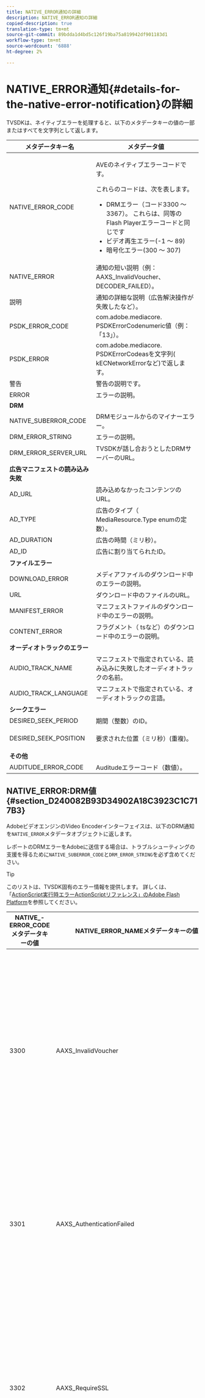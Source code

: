 ```yaml
---
title: NATIVE_ERROR通知の詳細
description: NATIVE_ERROR通知の詳細
copied-description: true
translation-type: tm+mt
source-git-commit: 89bdda1d4bd5c126f19ba75a819942df901183d1
workflow-type: tm+mt
source-wordcount: '6888'
ht-degree: 2%

---
```



# NATIVE_ERROR通知{#details-for-the-native-error-notification}の詳細

TVSDKは、ネイティブエラーを処理すると、以下のメタデータキーの値の一部またはすべてを文字列として返します。

<table id="table_7F713B7A56024D8DA3C84E449D09CC91"> 
 <thead> 
  <tr> 
   <th colname="col1" class="entry"><b>メタデータキー名</b></th> 
   <th colname="col2" class="entry"><b>メタデータ値</b></th> 
  </tr> 
 </thead>
 <tbody> 
  <tr> 
   <td colname="col1"><span class="codeph"> NATIVE_ERROR_CODE</span> </td> 
   <td colname="col2"> <p>AVEのネイティブエラーコードです。 </p> <p>これらのコードは、次を表します。 
     <ul id="ul_1F33D523DDFE4CE8B4F0DC279FF7E4F8"> 
      <li id="li_07A2D9BEE6364935A61EF3BD4AB6DE27">DRMエラー（コード3300 ～ 3367）。 これらは、同等のFlash Playerエラーコードと同じです </li> 
      <li id="li_433BA22DE3504AEEB623598BB4F939FA">ビデオ再生エラー(-1 ～ 89) </li> 
      <li id="li_B347CB151DB94DE0A1DDEB1B33D2DABA">暗号化エラー(300 ～ 307) </li> 
     </ul> </p> </td> 
  </tr> 
  <tr> 
   <td colname="col1"><span class="codeph"> NATIVE_ERROR</span> </td> 
   <td colname="col2">通知の短い説明（例：<span class="codeph"> AAXS_InvalidVoucher</span>、<span class="codeph"> DECODER_FAILED</span>）。 </td> 
  </tr> 
  <tr> 
   <td colname="col1"><span class="codeph"> 説明</span> </td> 
   <td colname="col2"> 通知の詳細な説明（広告解決操作が失敗したなど）。 </td> 
  </tr> 
  <tr> 
   <td colname="col1"><span class="codeph"> PSDK_ERROR_CODE</span> </td> 
   <td colname="col2"><span class="codeph"> com.adobe.mediacore.</span> PSDKErrorCodenumeric値（例：「13」）。 </td> 
  </tr> 
  <tr> 
   <td colname="col1"><span class="codeph"> PSDK_ERROR</span> </td> 
   <td colname="col2"><span class="codeph"> com.adobe.mediacore.</span> PSDKErrorCodeasを文字列( <span class="codeph"> kECNetworkError</span>など)で返します。 </td> 
  </tr> 
  <tr> 
   <td colname="col1"><span class="codeph"> 警告</span> </td> 
   <td colname="col2"> 警告の説明です。 </td> 
  </tr> 
  <tr> 
   <td colname="col1"><span class="codeph"> ERROR</span> </td> 
   <td colname="col2"> エラーの説明。 </td> 
  </tr> 
  <tr> 
   <td colname="col1"><b>DRM</b> </td> 
   <td colname="col2"></td> 
  </tr> 
  <tr> 
   <td colname="col1"><span class="codeph"> NATIVE_SUBERROR_CODE</span> </td> 
   <td colname="col2"> DRMモジュールからのマイナーエラー。 </td> 
  </tr> 
  <tr> 
   <td colname="col1"><span class="codeph"> DRM_ERROR_STRING</span> </td> 
   <td colname="col2"> エラーの説明。 </td> 
  </tr> 
  <tr> 
   <td colname="col1"><span class="codeph"> DRM_ERROR_SERVER_URL</span> </td> 
   <td colname="col2"> TVSDKが話し合おうとしたDRMサーバーのURL。 </td> 
  </tr> 
  <tr> 
   <td colname="col1"><b>広告マニフェストの読み込み失敗</b> </td> 
   <td colname="col2"></td> 
  </tr> 
  <tr> 
   <td colname="col1"><span class="codeph"> AD_URL</span> </td> 
   <td colname="col2"> 読み込めなかったコンテンツのURL。 </td> 
  </tr> 
  <tr> 
   <td colname="col1"><span class="codeph"> AD_TYPE</span> </td> 
   <td colname="col2">広告のタイプ（<span class="codeph"> MediaResource.Type</span> enumの定数）。 </td> 
  </tr> 
  <tr> 
   <td colname="col1"><span class="codeph"> AD_DURATION</span> </td> 
   <td colname="col2"> 広告の時間（ミリ秒）。 </td> 
  </tr> 
  <tr> 
   <td colname="col1"><span class="codeph"> AD_ID</span> </td> 
   <td colname="col2"> 広告に割り当てられたID。 </td> 
  </tr> 
  <tr> 
   <td colname="col1"><b>ファイルエラー</b> </td> 
   <td colname="col2"></td> 
  </tr> 
  <tr> 
   <td colname="col1"><span class="codeph"> DOWNLOAD_ERROR</span> </td> 
   <td colname="col2"> メディアファイルのダウンロード中のエラーの説明。 </td> 
  </tr> 
  <tr> 
   <td colname="col1"><span class="codeph"> URL</span> </td> 
   <td colname="col2"> ダウンロード中のファイルのURL。 </td> 
  </tr> 
  <tr> 
   <td colname="col1"><span class="codeph"> MANIFEST_ERROR</span> </td> 
   <td colname="col2"> マニフェストファイルのダウンロード中のエラーの説明。 </td> 
  </tr> 
  <tr> 
   <td colname="col1"><span class="codeph"> CONTENT_ERROR</span> </td> 
   <td colname="col2">フラグメント（<span class="codeph"> ts</span>など）のダウンロード中のエラーの説明。 </td> 
  </tr> 
  <tr> 
   <td colname="col1"><b>オーディオトラックのエラー</b> </td> 
   <td colname="col2"></td> 
  </tr> 
  <tr> 
   <td colname="col1"><span class="codeph"> AUDIO_TRACK_NAME</span> </td> 
   <td colname="col2"> マニフェストで指定されている、読み込みに失敗したオーディオトラックの名前。 </td> 
  </tr> 
  <tr> 
   <td colname="col1"><span class="codeph"> AUDIO_TRACK_LANGUAGE</span> </td> 
   <td colname="col2"> マニフェストで指定されている、オーディオトラックの言語。 </td> 
  </tr> 
  <tr> 
   <td colname="col1"><b>シークエラー</b> </td> 
   <td colname="col2"></td> 
  </tr> 
  <tr> 
   <td colname="col1"><span class="codeph"> DESIRED_SEEK_PERIOD</span> </td> 
   <td colname="col2"> 期間（整数）のID。 </td> 
  </tr> 
  <tr> 
   <td colname="col1"><span class="codeph"> DESIRED_SEEK_POSITION</span> </td> 
   <td colname="col2"> <p>要求された位置（ミリ秒）(重複)。 </p> </td> 
  </tr> 
  <tr> 
   <td colname="col1"><b>その他</b> </td> 
   <td colname="col2"></td> 
  </tr> 
  <tr> 
   <td colname="col1"><span class="codeph"> AUDITUDE_ERROR_CODE</span> </td> 
   <td colname="col2"> Auditudeエラーコード（数値）。 </td> 
  </tr> 
 </tbody> 
</table>

## NATIVE_ERROR:DRM値{#section_D240082B93D34902A18C3923C1C717B3}

AdobeビデオエンジンのVideo Encoderインターフェイスは、以下のDRM通知を`NATIVE_ERROR`メタデータオブジェクトに返します。

レポートのDRMエラーをAdobeに送信する場合は、トラブルシューティングの支援を得るために`NATIVE_SUBERROR_CODE`と`DRM_ERROR_STRING`を必ず含めてください。

>[!TIP]
>
>このリストは、TVSDK固有のエラー情報を提供します。 詳しくは、「[ActionScript実行時エラーActionScriptリファレンス」のAdobe Flash Platform](https://help.adobe.com/en_US/FlashPlatform/reference/actionscript/3/runtimeErrors.html#3300)を参照してください。

<table id="table_CD59A859865F4FFDBAA249C89C74770A"> 
 <thead> 
  <tr> 
   <th colname="col1" class="entry"><b>NATIVE_- ERROR_CODEメタデータキーの値</b></th> 
   <th colname="col2" class="entry"><b>NATIVE_ERROR_NAMEメタデータキーの値</b></th> 
   <th colname="col3" class="entry"><b>意味</b></th> 
  </tr>
 </thead>
 <tbody> 
  <tr> 
   <td colname="col1"> 3300 </td> 
   <td colname="col2"><span class="codeph"> AAXS_InvalidVoucher</span> </td> 
   <td colname="col3"> 
    <ul id="ul_516E4CB32D624B22892DDB9266CB04CA"> 
     <li id="li_348FC0F38B11417994119B61C9244076">ディストリビュータのソフトウェアが実行すべきこと： 
      <ul id="ul_7AFD45CF92454BA4927783FAA628FBC4"> 
       <li id="li_0D9CCE61612643648C12DCDDD252E52A">Google Chromeを使用していて、匿名モードで、Flash Playerのバージョンが11.6未満の場合は、このエラーが発生する可能性があります。 <p>プレイヤーはブラウザーのバージョン番号を確認し、匿名モードを終了するようにユーザーに勧めることをお勧めします。 </p> </li> 
       <li id="li_1DC6B755BD0840D48BEC92568FD330BA">ライセンスを再度要求します。 <p>リクエストが正常に完了した場合は、ログに記録したりエスカレーションを行ったりする必要はありません。 要求が失敗した場合は、エラーの原因となった内容を記録します。 <span class="codeph"> subErrorIdは、行</span> エラー（存在する場合）を含みます。 </p> </li> 
      </ul> </li> 
     <li id="li_060B5D60C9BB419CBFA7B062FBCF2632">ディストリビュータが行うべきこと： 
      <ul id="ul_FADB29DBF0DA4A0E8E54134AEB7DCD8A"> 
       <li id="li_FC5B1C04D21E4AECB0EBD9ADD3198504">Chrome以外のFlashーでバージョン11.6より前の再試行が発生した場合は、パッケージ化でエラーが発生した可能性があります。 </li> 
       <li id="li_A720ECE591254021879B335B81B1F76D">問題が特定のコンテンツに固有のものであるかどうかを確認し、再パッケージ化します。 </li> 
      </ul> </li> 
    </ul> </td> 
  </tr> 
  <tr> 
   <td colname="col1"> 3301 </td> 
   <td colname="col2"><span class="codeph"> AAXS_AuthenticationFailed</span> </td> 
   <td colname="col3"> <p>サーバーがクライアントを認証または承認できませんでした。 </p> 
    <ul id="ul_BE77AC1848FB4C09B6318359ACF1B8EE"> 
     <li id="li_6FB37D317D174E8488C5070D20CD241C">配布者のソフトウェアは、ユーザーの資格情報を再確立したり、ユーザーにコンテンツへのアクセスを取得させるために必要なアクションを実行する必要があります。 </li> 
     <li id="li_BE071D59805B42D38E3E7650BC936417">ディストリビュータは、ディストリビュータの承認と認証メカニズムが正しく動作していることを確認する必要があります。 <p>配布者が認証機能や認証機能の使用を計画していない場合は、問題のあるコンテンツのポリシーで認証が必要かどうかを確認し、ポリシーとライセンスの不一致の診断を参照してください。 </p> </li> 
    </ul> <p>このエラーコードについて詳しくは、<a href="https://forums.adobe.com/thread/1277149" format="https" scope="external"> DRMエラー3301の原因と解決</a>を参照してください。 </p> </td> 
  </tr> 
  <tr> 
   <td colname="col1"> 3302 </td> 
   <td colname="col2"><span class="codeph"> AAXS_RequireSSL</span> </td> 
   <td colname="col3"> <p>Access 4.0以降では、リモートキーURLがスキームとしてHTTPSを使用していない場合に、iOSでこのエラーがスローされます。 HTTPSが必要です。 </p> 
    <ul id="ul_3D47777BBCA14B67B107FBBE3E37E40C"> 
     <li id="li_7F7BBB27AE754CC39ABAAF9269739C49">ディストリビュータがAccess v4より古いバージョン、または4以上のバージョンを使用しているが、プラットフォームがiOSではない場合、ディストリビュータのソフトウェアはエラーをログに記録する必要があります。 <p>このエラーはiOSでのみスローされます。 </p> </li> 
     <li id="li_D83C427D2A0D47408F723EF7195070B6">ディストリビュータのソフトウェアがAdobeアクセスバージョン4以上で、プラットフォームがiOSの場合、ディストリビュータは、使用するリモートキーサーバのURLをHTTPSに変更する必要があります。 <p>HTTPのみを使用している場合は、ディストリビューターがHTTPSサーバーを設定する必要がある場合があります。 それ以外の場合は、配布者はログに記録された情報をAdobeに送信し、問題をエスカレーションする必要があります。 </p> </li> 
    </ul> </td> 
  </tr> 
  <tr> 
   <td colname="col1"> 3303 </td> 
   <td colname="col2"><span class="codeph"> AAXS_ContentExpired</span> </td> 
   <td colname="col3"> <p>表示中のコンテンツは、コンテンツプロバイダーによって設定されたルールに従って有効期限が切れています。 subErrorIdには、クライアント固有のエラーまたは行エラーが含まれます。 </p> <p> 
     <ul id="ul_1E4B3B8AE87A4E79997553BB2A0E52B9"> 
      <li id="li_EE3F2EEBF73743B9A38E4FCB7531E275">ディストリビュータのソフトウェアは、新しい期限切れでないライセンスが使用可能かどうかを判断するために、サーバからライセンスを1回再取得しようとします。 <p>使用可能なライセンスがない場合、またはライセンスの有効期限が切れた場合は、新しいライセンスを取得するか、コンテンツを視聴できないことをユーザーに通知します。有効期限が切れたポリシーでコンテンツがパッケージ化された場合は、<span class="codeph"> PolicyEvaluationException</span>が記録されます。 サーバーのログファイルを確認してください。 </p> <p>可能であれば、パッケージ化の際に使用したポリシーを確認して、有効期限が切れているかどうかを確認する必要があります。 Javaコマンドラインツールは次のとおりです。<code> java&nbsp;-jar&nbsp;libs/AdobePolicyManager.jar&nbsp;&nbsp;&nbsp;detail&nbsp;demo.pol</code> </p> </li> 
      <li id="li_50DBE680D8F04E7DA3E29C65A93188E7">ディストリビュータは、ライセンスの有効期限が意図したとおりに設定されているかどうかを確認する必要があります。 </li> 
     </ul> </p> <p>このエラーコードについて詳しくは、「ライブストリームを使用するAMS/FMSでの<a href="https://forums.adobe.com/thread/1300813" format="https" scope="external"> 3303 (Content Expired)」を参照してください。</a> </p> </td> 
  </tr> 
  <tr> 
   <td colname="col1"> 3304 </td> 
   <td colname="col2"><span class="codeph"> AAXS_AuthorizationFailed</span> </td> 
   <td colname="col3">このエラーコードについて詳しくは、<a href="https://forums.adobe.com/thread/1277149" format="https" scope="external"> DRMエラー3301の原因と解決</a>を参照してください。 </td> 
  </tr> 
  <tr> 
   <td colname="col1"> 3305 </td> 
   <td colname="col2"><span class="codeph"> AAXS_ServerConnectionFailed</span> </td> 
   <td colname="col3"> <p>ネットワークの遅延またはクライアントがオフラインのため、ライセンスサーバーまたはドメインサーバーへの接続がタイムアウトしました。 通常、subErrorIdにはHTTPリターンコードが含まれます。 </p> 
    <ul id="ul_938C7D8F07F64B4FA71A09DDF37E2E64"> 
     <li id="li_6648EA0049094E369BD9AE9CCA6B148D">ディストリビュータのソフトウェアは、既知の正常なサーバへのネットワーク接続を試みる必要があります。 <p>試行が失敗した場合は、ネットワークに再接続するようにユーザーに促します。 試行が成功した場合は、ログに記録します。 </p> </li> 
     <li id="li_2ECA2C04BA08449DA3AD79A52EFAA229">ディストリビュータは、使用中のライセンスサーバーとドメインサーバーがオンラインで、クライアントのネットワークから見えることを確認する必要があります。 </li> 
    </ul> <p>このエラーコードについて詳しくは、<a href="https://forums.adobe.com/thread/1284947" format="https" scope="external"> DRM 3305 [ServerConnectionFailed] causes and resolution</a>を参照してください。 </p> </td> 
  </tr> 
  <tr> 
   <td colname="col1"> 3306 </td> 
   <td colname="col2"><span class="codeph"> AAXS_ClientUpdateRequire</span> </td> 
   <td colname="col3"> 新しいバージョンのAndroid向けTVSDKを使用します。 <p>現在のクライアントは要求された操作を完了できませんが、更新されたクライアントは要求を完了できる可能性があります。 </p> <p>これには、次のような原因が考えられます。 
     <ul id="ul_2EC4D42D5273439FA1AFDA1A2578B3D6"> 
      <li id="li_FCA926F5FAED4E7190BE855545AB6ACF">このクライアントで使用できない共有ドメインが使用されました。 Chromeで再生が動作する場合はこのような状況が発生する可能性がありますが、他のブラウザーでは動作しない場合と、他のブラウザーで再生が動作する場合は同じ状況が発生します。 <p> <p>ヒント：Chromeでは、他のブラウザーとは異なるPHDS/PHLSキーが使用されます。 詳しくは、<a href="https://adobeprimetime.zendesk.com/agent/tickets/2891" format="https" scope="external"> https://adobeprimetime.zendesk.com/agent/tickets/2891</a>を参照してください。 </p> </p> </li> 
      <li id="li_3B633FB699234DCEA136E9BE3CC3386D">5.0より前のバージョンのiOSで実行している場合、アプリケーションが複数のDRMSessionを追加しようとしています。 </li> 
      <li id="li_F7ED993AF0B941A7A27216B4D587A999">バージョン2のみがサポートされている場合、メタデータのバージョンは3以上です。 </li> 
     </ul> </p> 
     <ul id="ul_EE4AE6AD4F1745A5B5623E53B599DB62"> 
      <li id="li_7A83869D4262443DA35FA1DF8D3097DD">ディストリビュータのソフトウェアは、ユーザーに警告を出し、操作を中止する必要があります。 <p>ソフトウェアでアップグレードが利用可能かどうかを判断する方法がある場合は、プラットフォームに適した方法でそのアップグレードにユーザーを誘導します。 </p> </li> 
      <li id="li_AF9C2711FDE54DA196EB9D2864632000">共有ドメインが原因で問題が発生した場合、ディストリビュータは、更新されたランタイムまたはライブラリについてAdobeと確認する必要があります。 <p>Flashランタイムの場合、ディストリビューターは、アプリケーション内で直接アップグレードを強制できます。 ライブラリの場合、ディストリビューターは、更新されたライブラリを取得し、アプリケーションを再構築してユーザーに展開する必要があります。 </p> <p>複数のDRMSessionが原因で問題が発生した場合、ディストリビューターは、複数のDRMSessionを追加する前に、iOSのバージョン番号を確認するようにアプリケーションを更新する必要があります。 また、iOS v5以降にアプリケーションの配布を制限することもできます。 </p> <p>メタデータのバージョンがバージョン2よりも高いことが原因で問題が発生した場合は、メタデータが破損している可能性があります。 メタデータを再構築し、結果を調べることができます。 引き続き問題が表示される場合は、問題をログに記録し、Adobeにエスカレーションします。 </p> </li> 
     </ul> <p>このエラーコードの詳細については、<a href="https://forums.adobe.com/thread/1266675" format="https" scope="external"> 「3306 DRMErrorEventエラーコードを修正する方法</a>」を参照してください。 </p> </td> 
  </tr> 
  <tr> 
   <td colname="col1"> 3307 </td> 
   <td colname="col2"><span class="codeph"> AAXS_InternalFailure</span> </td> 
   <td colname="col3"> <p>これは通常、Adobeアクセスコードのバグを表し、以下のような既知のバグがない限り予期しないものです。 subErrorIdには、クライアント固有のエラーまたは行エラーが含まれます。 </p> 
    <ul id="ul_79F4A9655A2148519B1E9509C41F78C3"> 
     <li id="li_0E093AB4D6BD489B852279E6C1525A15">ブラウザーがWindows版Chromeで、Flashーのバージョンが11.6（SWFバージョン19以降）の場合、配布者のソフトウェアでは、ユーザーが情報バー上で<span class="uicontrol">拒否</span>を押したと想定し、3368と同じ扱いを行う必要があります。 </li> 
     <li id="li_0215D1089B344861A2C0A73E1067CFEF">ブラウザーがChromeでない場合やFlashーのバージョンが11.6でない場合、3307が発生した場合は、ディストリビューターはAdobeにエスカレーションする必要があります。 </li> 
    </ul> <p>重要：<span class="codeph"> 3307:1107296344 (FailedToGetBrokerHandle)</span>は、Chromeブラウザーのバージョン24 ～ 28で発生する可能性があります。 </p> </td> 
  </tr> 
  <tr> 
   <td colname="col1"> 3308 </td> 
   <td colname="col2"><span class="codeph"> AAXS_WrongLicenseKey</span> </td> 
   <td colname="col3"> <p>このエラーは、使用中のライセンスに、コンテンツの復号化に使用する誤ったキーが含まれている場合にスローされます。 subErrorIdには、クライアント固有のエラーまたは行エラーが含まれます。 </p> <p>このバグを生成する方法は2つしかないようです。 
    <ul id="ul_1C955BD74C7843809D1B5A0CDCA5ED7B"> 
     <li id="li_18F0A7FDA6584887AD9DB3EDE54080D8">お客様は、ライセンス生成用の標準Adobeツール（例えば、ライセンサーサーバーのJavaフレームワーク）を変更しました。 <p>この場合、ライセンスに不正なキーが含まれているので、どのコンテンツにも対応していない可能性があります。 </p> </li> 
     <li id="li_21D04ED1F1FA464785BC297D385766FF">お客様が、同じライセンスIDを持つ複数のライセンスを発行しました。 <p>この場合、クライアント上で使用可能な複数のライセンスがコンテンツのメタデータと一致し、Accessコードで誤ったライセンスが使用用に選択されています。 </p> </li> 
    </ul> </p> 
    <ul id="ul_64AEE62BE36946F290067CF475A36ECA"> 
     <li id="li_9EEB2B11A4DA41E78C5840D8FAA81F0D">ディストリビュータのソフトウェアは、サーバからライセンスを再取得しようとします。 
      <ul id="ul_ACADC5518B054D0A853AEED2B675DB23"> 
       <li id="li_394835C8731048A5BF7D9370AC12448C">使用可能なライセンスがない場合やライセンスの有効期限が切れている場合は、ユーザーが新しいライセンスを取得できるようにワークフローを提供するか、コンテンツを視聴できないことをユーザーに通知して問題をログに記録します。 </li> 
       <li id="li_3FE50518BE53405F9563FA620F7EAD5F">これが（AIRの）ドメインバウンドコンテンツの場合は、ユーザーがドメインに参加する手段を提供します。 </li> 
      </ul> </li> 
     <li id="li_C80B353C1AEA4E9398241420CB491E84">ディストリビュータは、次の条件を満たす必要があります。 
      <ul id="ul_B5C50009374C4EED9B2B050B48F5F0F6"> 
       <li id="li_D5E6B760E0BC4B5C949ED1544B398838">Access License Serverのライセンス発行部分がカスタマイズされていないことを確認します。 </li> 
       <li id="li_AA8F4E4B6DDD40BA8807C0920A92186B">すべてのライセンスに対して一意のライセンスIDが発行されていることを確認します。 </li> 
       <li id="li_A2C53FE779AC4FDDB65E00A2C4F43EC4">Adobeを含む問題の承認申請を行います。 </li> 
      </ul> </li> 
    </ul> </td> 
  </tr> 
  <tr> 
   <td colname="col1"> 3309 </td> 
   <td colname="col2"><span class="codeph"> AAXS_CorruptedAdditionalHeader  </span> </td> 
   <td colname="col3"> <p>これは、ヘッダーが65536バイトを超える場合に発生します。 </p> 
    <ul id="ul_82C0F688519B4F43A764D59A891F1903"> 
     <li id="li_E66AC9149A0649E88A79C5289C12C395">ディストリビューターのソフトウェアは、エラーの原因となったコンテンツの部分をログに記録する必要があります。 </li> 
     <li id="li_1C5916A33E7B4DC9968105B9BD20A727">配布者は、エラーが特定のコンテンツで再現できることを確認する必要があります。 壊れたコンテンツを再パッケージ化します。 </li> 
    </ul> </td> 
  </tr> 
  <tr> 
   <td colname="col1"> 3310 </td> 
   <td colname="col2"><span class="codeph"> AAXS_AppIDMismatch  </span> </td> 
   <td colname="col3">Androidアプリケーションが、使用中のAndroidアプリケーションと一致しません。 <p>正しいAIRアプリケーションまたはFlashSWFが使用されていません。 </p> </td> 
  </tr> 
  <tr> 
   <td colname="col1"> 3311 </td> 
   <td colname="col2"><span class="codeph"> AAXS_AppVersionMismatch  </span> </td> 
   <td colname="col3"> 使用中ではありません。 この問題は、AIRのバージョン1.xスタックでも引き続き発生する可能性があります。 </td> 
  </tr> 
  <tr> 
   <td colname="col1"> 3312 </td> 
   <td colname="col2"><span class="codeph"> AAXS_LicenseIntegrity  </span> </td> 
   <td colname="col3"> この問題を修正するには、サーバーからライセンスを再度ダウンロードします。 </td> 
  </tr> 
  <tr> 
   <td colname="col1"> 3313 </td> 
   <td colname="col2"><span class="codeph"> AAXS_WriteMicrosafeFailed  </span> </td> 
   <td colname="col3"> <p>この問題は、システムがファイルシステムに書き込めない場合に発生します。 <span class="codeph"> subErrorIdには、クライアント固有のエラーまたは行エラーが含まれます。</span>  </p> <p>Microsoft Windowsでは、暗号化されたコンテンツにlicenseIDまたはpolicyIDが長すぎる場合、Active XまたはNPAPIプラグフラッシュプレーヤーによってエラー3313が発生する可能性があります。 これは、Windowsでのパスの長さの最大値が原因です。 （Pepperプラグインにはこの問題はありません）。 </p> <p>「ワトソン3549660」を参照してください。 </p> 
    <ul id="ul_DFD527D1E1224A439766DF7BED878E3B"> 
     <li id="li_FAF8FD98A4E8478CA7A92F770676ADFC">ディストリビュータのソフトウェアは、ユーザー・ディレクトリがロックされていないか、またはフル・ボリュームまたはロックされているボリューム上にないかを確認するように要求する必要があります。 </li> 
     <li id="li_6D1136EA750A459BBECEEE5F73F527BB">ディストリビュータがFlashではなくAIRを使用している場合は、パスの長さの制限が原因の可能性があります。 <p>配布者は、AIRアプリケーションの名前を妥当な名前に短縮する必要があります。 また、<span class="codeph"> licenseID</span>と<span class="codeph"> policyID</span>を短くして、コンテンツを再公開します。 </p> </li> 
    </ul> </td> 
  </tr> 
  <tr> 
   <td colname="col1"> 3314 </td> 
   <td colname="col2"><span class="codeph"> AAXS_CorruptedDRMMetadata  </span> </td> 
   <td colname="col3"> <p>このエラーは、多くの場合、コンテンツがテストPKI証明書でパッケージ化され、プレイヤーが実稼働用PKIで構築されているか、その逆であることを示します。 subErrorIdには、クライアント固有のエラーまたは行エラーが含まれます。 </p> 
    <ul id="ul_A122EF304CAF48A8B4DA1E3F4413E29B"> 
     <li id="li_A9A1A5B23E884C22A71E2DE7535FEB3B">ディストリビューターのソフトウェアは、エラーの原因となったコンテンツの部分をログに記録する必要があります。 </li> 
     <li id="li_7AD7F13A4B1B4998A7E49664E7645815">配布者は、エラーが特定のコンテンツで再現できることを確認する必要があります。 <p>破損したコンテンツを再パッケージ化する必要がある場合があります。 </p> </li> 
    </ul> </td> 
  </tr> 
  <tr> 
   <td colname="col1"> 3315 </td> 
   <td colname="col2"><span class="codeph"> AAXS_PermissionDenied  </span> </td> 
   <td colname="col3"> <p>3305を意図した場合にこのエラーコードがスローされる既知のバグがあります。 詳しくは、<a href="https://forums.adobe.com/thread/1284947" format="https" scope="external"> DRM 3305 [ServerConnectionFailed] causes and resolution</a>を参照してください。 </p> <p>AIRによって読み込まれたリモートSWFは、Flash Access機能にアクセスできません。 このエラーコードは、ネットワークアクセス中にセキュリティエラーが発生した場合にもスローされます。 例えば、crossdomain.xmlを使用して接続するクライアントが宛先サーバーにない、またはcrossdomain.xmlに到達できないなどです。 </p> <p>詳しくは、<a href="https://forums.adobe.com/thread/1266592" format="https" scope="external"> DRMエラー3315考えられる根本原因と解決</a>を参照してください。 </p> </td> 
  </tr> 
  <tr> 
   <td colname="col1"> 3316 </td> 
   <td colname="col2"><span class="codeph"> AAXS_NOTUSED_MOVED  </span> </td> 
   <td colname="col3"> 以前は<span class="codeph"> ADOBECPSHIM_MinorErr_MissingAdobeCPModule</span>でした。 Flashエラーコードと競合するため、3344に移動されました。 </td> 
  </tr> 
  <tr> 
   <td colname="col1"> 3317 </td> 
   <td colname="col2"><span class="codeph"> AAXS_LoadAdobeCPFailed  </span> </td> 
   <td colname="col3"> <p>重要： これはまれなエラーで、通常は実稼働環境では発生しません。 </p> <p>エラーが発生した場合は、次のいずれかを実行できます。 
     <ul id="ul_BC435E61623444BB98A86216531DC892"> 
      <li id="li_FA433D0758B642D2AFDCF04906B3FE18">AIRを使用している場合は、再インストールします。 </li> 
      <li id="li_F08D9AAFF46244F8842DEE5FD9CBBE0A">Flash Playerを使用している場合は、<span class="codeph"> AdobeCP</span>モジュールを再度ダウンロードします。 </li> 
     </ul> </p> </td> 
  </tr> 
  <tr> 
   <td colname="col1"> 3318 </td> 
   <td colname="col2"><span class="codeph"> AAXS_IncompatibleAdobeCPVersion  </span> </td> 
   <td colname="col3"> Androidは該当しません。 </td> 
  </tr> 
  <tr> 
   <td colname="col1"> 3319 </td> 
   <td colname="col2"><span class="codeph"> AAXS_MissingAdobeCPGetAPI  </span> </td> 
   <td colname="col3"> Androidは該当しません。 </td> 
  </tr> 
  <tr> 
   <td colname="col1"> 3320 </td> 
   <td colname="col2"><span class="codeph"> AAXS_HostAuthenticateFailed  </span> </td> 
   <td colname="col3"> Androidは該当しません。 </td> 
  </tr> 
  <tr> 
   <td colname="col1"> 3321 </td> 
   <td colname="col2"><span class="codeph"> AAXS_I15nFailed  </span> </td> 
   <td colname="col3"> <p>キーを使用したクライアントのプロビジョニング処理に失敗しました。 subErrorIdには、クライアント固有、サーバー固有、または行エラーが含まれます。 </p> 
    <ul id="ul_98D919B9060A441AACB6106F6D8E8DA7"> 
     <li id="li_DCAB00A8AC4A426CBBD377374B3F71AE">ディストリビュータのソフトウェアは、少なくとも1回は操作を再試行する必要があります。 <p>WindowsでGoogle Chromeを使用している場合は、サンドボックス内にないプラグインへのアクセスを許可する方法について説明します。 詳しくは、「<a href="https://helpx.adobe.com/adobe-access/kb/error-3321.html" format="html" scope="external"> Google Chromeのunsandboxへのアクセスが拒否されました</a>」を参照してください。 </p> </li> 
     <li id="li_7FB7681FE32D444BB1BDBA3E5953A2C3">ディストリビュータは、次のいずれかのタスクを完了する必要があります。 
      <ul id="ul_486B64F187C44AE3B4775953A6142836"> 
       <li id="li_095B1D4CD051427CB2BFA7082B454056">エラーが複数のプラットフォームで一貫している場合は、Adobeと共に問題をエスカレーションする必要があります。 </li> 
       <li id="li_0C6EB7B912FA41E59657216498DA3515">Windows上のChromeにエラーが限定されている場合は、セキュリティで保護されていないプラグインへのアクセスを許可するようユーザーに指示します。 </li> 
      </ul> <p>配布者はSWFをバージョン19以降に更新する必要があります。Chrome固有の3321エラーが発生すると、3368エラーが発生します。 エラー3368は、ディストリビュータのソフトウェアによってより具体的に処理される可能性があります。 この変更は、Chrome Stableチャネルバージョン26.0.1410.43で導入されました。 </p> <p>ヒント：エラー<span class="codeph"> 3321:1090519056</span>は、Flash Playerバージョン11.1 ～ 11.6で発生する可能性があります。最新のFlash Playerバージョンにアップグレードすることをお勧めします。 </p> </li> 
    </ul> <p>詳しくは、<a href="https://forums.adobe.com/thread/1277138" format="https" scope="external"> DRMエラー3321原因と解決</a>を参照してください。 </p> </td> 
  </tr> 
  <tr> 
   <td colname="col1"><b>グローバルストアの破損エラー</b> </td> 
   <td colname="col2"> </td> 
   <td colname="col3"> </td> 
  </tr> 
  <tr> 
   <td colname="col1"> 3322 </td> 
   <td colname="col2"><span class="codeph"> AAXS_DeviceBindingFailed  </span> </td> 
   <td colname="col3"> <p>デバイスが、初期化時に存在した構成と一致していないようです。 subErrorIdには、クライアント固有または行エラーが含まれます。 </p> <p>ディストリビュータのソフトウェアは、次のタスクのいずれかを完了する必要があります。 
     <ul id="ul_444401051A2E407B95BC44491E9BB71C"> 
      <li id="li_93493EA05DB44CB1AEC368663F1ABA8D"> <p>デバイスがFlash Playerを使用せず、AIR、iOSなどを使用している場合は、<span class="codeph"> DRMManager.resetDRMVouchers()</span>を呼び出します。 </p> <p>この問題が開発段階のiOSで発生する場合は、開発者に、サードパーティ製のプレリリース配布システム（HockeyAppなど）からダウンロードしたビルドとXcodeからローカルビルドを切り替えた場合に、この問題が発生するかどうかを確認してください。 HockeyAppから配布されたビルドとXcodeからのビルドを切り替えた場合、以前のインストールの属性が完全に上書きされるわけではありません。 この状況では、3322エラーがトリガーする可能性があります。 </p> <p>この問題を解決するには、開発者は新しいビルドをインストールする前に、デバイスから古いビルドを削除する必要があります。 </p> </li> 
      <li id="li_A5C9633F11584C788A2D9A23CC18FA6D">Flash Playerを使用していて、3322または3346のエラーコードで使用できない場合は、Adobeの説明を参照して、<a href="https://forums.adobe.com/message/5535907#5535907" format="https" scope="external"> DRM Error 3322/3346/3368 on Chrome (Info-Bar Problems)</a>. </li> 
     </ul> </p> <p>このエラーは頻繁に発生するとは想定されていません。 ローミングプロファイルを使用する企業環境では、ユーザがDRMで保護されたコンテンツを表示している場合、ユーザが別のマシンからログインするとエラー3322が発生する可能性が高くなります。 可能な場合、ディストリビュータは、この情報をユーザから取得しようとします。 </p> <p>エラーが頻繁に発生する場合は、Adobeにエスカレーションします。 ライセンスストアをリセットした場合に問題が解決したかどうかをAdobeに通知し、エラーが発生しているブラウザをAdobeに通知する必要があります。 </p> <p>詳しくは、次の記事を参照してください。 
     <ul id="ul_C468409D1EA046178CA7F54DCDCB84EA"> 
      <li id="li_20C8CA3853574CE486F21E7A3667DAB9"><a href="https://forums.adobe.com/message/5520902" format="https" scope="external"> https://forums.adobe.com/message/5520902</a> </li> 
      <li id="li_6E6F1BD6FE7843449B3E2F06F342EFF7"><a href="https://forums.adobe.com/message/5535911" format="https" scope="external"> https://forums.adobe.com/message/5535911</a> </li> 
      <li id="li_2BE40E513A0C4BAD900C7B69FEF5D690"><a href="https://forums.adobe.com/message/5748618" format="https" scope="external"> https://forums.adobe.com/message/5748618</a> </li> 
      <li id="li_9C2BD122E3874E2893DD43E082A877E0"><a href="https://forums.adobe.com/message/6061165" format="https" scope="external"> https://forums.adobe.com/message/6061165</a> </li> 
     </ul> </p> </td> 
  </tr> 
  <tr> 
   <td colname="col1"> 3323 </td> 
   <td colname="col2"><span class="codeph"> AAXS_CorruptGlobalStateStore  </span> </td> 
   <td colname="col3"> <p>DRMクライアントが使用するファイルが予期せず変更されました。 subErrorIdには、クライアント固有または行エラーが含まれます。 </p> 
    <ul id="ul_96EA771046CA4B2B9FAE24D493F43FF2"> 
     <li id="li_D2693CD8EFEF46108828BA17E3F54FF6">ディストリビュータのソフトウェアは、3322と同じ方法でユーザをリセットするように指示する必要があります。 </li> 
     <li id="li_0149B82436B64E28AC2B8C9B0EB09898">GlobalStoreが、ユーザーベースのハードドライブの予想される故障率を超える速度で失敗する場合は、問題をAdobeにエスカレートします。 </li> 
    </ul> </td> 
  </tr> 
  <tr> 
   <td colname="col1"> 3324 </td> 
   <td colname="col2"><span class="codeph"> AAXS_MachineTokenInvalid  </span> </td> 
   <td colname="col3"> このアプリケーションのDRMローカルストレージをリセットします。 DRMManager.resetDRMを呼び出します。 <p>ライセンスサーバーが証明書失効リスト(CRL)サーバーに接続してCRLファイルを更新できない場合や、クライアントコンピューターがライセンスサーバーによって失効されたライセンス/認証を要求している場合があります。 </p> <p>サーバーログでは、エラーコード111がMachineTokenInvalidです。 ただし、クライアントレベルでは、エラーコード111はエラーコード3324に変換される。 </p> <p>DRMライセンスサーバーの管理者は、お客様のライセンスサーバーがAdobeCRLファイルを取得できたかどうかを確認する必要があります。 お客様がTomcatを使用している場合は、<span class="filepath"> tomcat/temp/</span>ディレクトリを調べて、4つのCRLファイルがあるかどうかを確認できます。 </p> 
    <ul id="ul_23B7F1A104AF49E79EA87DB8E15E337E"> 
      <li id="li_855D87F251184FE688A8D5FA0F6C9EF5">ファイルがこのディレクトリにある場合は、WindowsエクスプローラーおよびCRLビューアアプリケーションで重複キーを押しながらファイルをクリックし、いずれかのファイルの有効期限が切れているかどうかを確認します。 </li> 
      <li id="li_58EC4EDA2B5146188A0FF7B33C91E2FD">tomcat/temp/にファイルがない場合、このライセンスサーバーは、ファイアウォール/ルーティングの問題により、AdobeCRLサーバーに到達できなかったと考えられます。 詳しくは、「<a href="https://helpx.adobe.com/content/dam/help/en/primetime/drm/drm_secure_deployment_guidelines.pdf" format="http" scope="external">ファイアウォール規則」を参照してください。</a></li>
    </ul> </p> <p>CRLファイルが使用できない場合、または有効期限が切れている場合は、ライセンスサーバーに接続できるかどうかを確認する必要があります。 お客様のライセンスサーバーでネットワークスニファーを開き、サーバーを再起動し、クライアントにサーバーからのライセンスの要求を試みさせます。 ネットワークトラフィックを観察して、次のURLエンドポイントへの呼び出しが成功したかどうかを確認できます。 <p>ヒント： また、次のCRL URLをブラウザーに入力して、各ファイルを手動でダウンロードできるかどうかを確認することもできます。 </p> 
    <ul id="ul_9B65C7ABBDEC4AC9BF3755FFD3587971"> 
      <li id="li_6867A9050E8D421C9138AC853D1784C9"><a href="https://crl2.adobe.com/Adobe/FlashAccessIndividualizationCA.crl" format="http" scope="external"> crl2.adobe.com/Adobe/FlashAccessIndividualizationCA.crl</a> </li> 
      <li id="li_6431689260554EAFAFDA2EC31798DCB5"><a href="https://crl2.adobe.com/Adobe/FlashAccessIntermediateCA.crl" format="http" scope="external"> crl2.adobe.com/Adobe/FlashAccessIntermediateCA.crl</a> </li> 
      <li id="li_2939674D0F854ADEB67E45FD216288A2"><a href="https://crl2.adobe.com/Adobe/FlashAccessRootCA.crl" format="http" scope="external"> crl2.adobe.com/Adobe/FlashAccessRootCA.crl</a> </li> 
      <li id="li_96386E00BE9D4CB99D100057A5F7C6DD">crl3.adobe.com/AdobeSystemsIncorporated FlashAccessRuntime/LatestCRL.crl</li> 
    </ul> </p> <p>ファイアウォール規則が開いていて、現在の3324エラーがない場合は、一時的なネットワークの問題が発生した可能性があります。 お客様のサーバーログ（おそらく<span class="codeph"> /tomcat/logs/</span>ディレクトリにある）を調べ、ライセンスサーバーが証明書失効リストを取得しようとしたときにエラーが発生したかどうかを確認します。 <p>重要： CRLファイルを更新する際に、大量のクライアント数（またはバースト）がネットワークの一時的な問題として3324エラーを報告した場合に、エラーが発生する場合があります。 ネットワークの問題が解決すると、3324問題も解決しました。 </p> </p> <p>CRLファイルの4つすべてが<span class="filepath"> tomcat/temp/</span>ディレクトリに存在し、クライアントで3324エラーコードが引き続き取得される場合は、CRLファイルへのファイルアクセスに問題がある可能性があります。 この問題を解決するには、ログを確認し、既存のCRLファイルを削除します。 </p> <p>サーバーの問題がない場合は、3322の説明に従って、ユーザーにリセットを促します。 </p> </td> 
  </tr> 
  <tr> 
   <td colname="col1"><b>サーバーストアの破損エラー</b> </td> 
   <td colname="col2"> </td> 
   <td colname="col3"> </td> 
</tr> 
  <tr> 
   <td colname="col1"> 3325 </td> 
   <td colname="col2"><span class="codeph"> AAXS_CorruptServerStateStore  </span> </td> 
   <td colname="col3"> <p>DRMクライアントが使用するファイルが予期せず変更されました。 <span class="codeph"> subErrorIdには、クライアント固有のエラーまたは行エラーが含まれます。</span>  </p> 
    <ul id="ul_860D2402DA61460AB0D938F1116F6D64"> 
     <li id="li_CF368C43452B4265B62ADA3E223894BA">ディストリビューターのソフトウェアは、AdobeCPが問題のあるサーバーストアを内部的に削除したので、操作を再試行する必要があります。その場合、再試行は成功します。 再試行が失敗した場合は、問題をログに記録します。 </li> 
     <li id="li_51A5803A1F754970BB4EBD6494F5DC96">再試行が、ユーザーベースのハードドライブの予想される障害率を超える速度で障害が発生した場合は、Adobeに問題をエスカレートします。 </li> 
    </ul> </td> 
  </tr> 
  <tr> 
   <td colname="col1"> 3326 </td> 
   <td colname="col2"><span class="codeph"> AAXS_StoreTamperingDetected  </span> </td> 
   <td colname="col3"> <span class="codeph"> DRMManager.resetDRM</span>を呼び出します。 <p>ライセンスストアは改ざんされているか破損しているため、使用できなくなりました。 </p> <p>ディストリビュータのソフトウェアは、3322で説明されているのと同じ方法でユーザをリセットするように指示する必要があります。 </p> </td> 
  </tr> 
  <tr> 
   <td colname="col1"> 3327 </td> 
   <td colname="col2"><span class="codeph"> AAXS_ClockTamperingDetected  </span> </td> 
   <td colname="col3"> クロックを修正するか、または<span class="codeph"> Authn/Lic/Domain</span>ライセンスを再取得します。 </td> 
  </tr> 
  <tr> 
   <td colname="col1"><b>認証/ライセンス/ドメインサーバーのエラー</b> </td> 
   <td colname="col2"> </td> 
   <td colname="col3"> </td> 
  </tr> 
  <tr> 
   <td colname="col1"> 3328 </td> 
   <td colname="col2"><span class="codeph"> AAXS_ServerErrorTryAgain  </span> </td> 
   <td colname="col3"> <p>これは、サーバーがクライアントからの要求を完了できなかった、サーバー側のエラーです。 このエラーは、例えば、サーバーがビジー状態、HTTP/500、サーバーが要求の復号化に必要なキーを持っていない場合などに発生します。 </p> <p>クライアント側では、何が問題を起こしたかを判断する方法はありません。 お客様は、Adobeアクセスサーバーログ（通常は<span class="codeph"> AdobeFlashAccess.log</span>と呼ばれます）を確認して、何が問題が発生したかを判断する必要があります。 問題を示す説明的なスタックトレースがログに常に記録されます。 <span class="codeph"> subErrorIdには、サーバー固有のエラーまたは行エラーが含まれます。</span>  </p> <p>ディストリビュータは、サーバーログを調べて、このエラーを送信しているサーバーを特定する必要があります。 サブエラーコード101がある3328個のエラーの場合、サーバーは要求を復号化できません。 お客様は、ライセンスサーバーにインストールされているライセンス/トランスポートサーバー証明書が、パッケージ化の際に使用される証明書と一致していることを検証する必要があります。 </p> <p>また、リファレンスの実装を使用している場合は、プライマリ証明書と追加の証明書が指定されている<span class="codeph"> flashaccess-refimpl.properties</span>ファイルに入力ミスがないことを確認する必要があります。 </p> </td> 
  </tr> 
  <tr> 
   <td colname="col1"> 3329 </td> 
   <td colname="col2"><span class="codeph"> AAXS_ApplicationSpecificError  </span> </td> 
   <td colname="col3"> <p>アプリケーション固有のサブエラーコードがFlash Accessに認識されません。 <span class="codeph"> subErrorIdは、パブリッシャーがカスタマイズしたライセンスサーバーのサーバー固有のエラーを格納します。</span> サーバーが、アプリケーション固有の名前空間でエラーを返しました。 </p> </td> 
  </tr> 
  <tr> 
   <td colname="col1"> 3330 </td> 
   <td colname="col2"><span class="codeph"> AAXS_NeedAuthentication  </span> </td> 
   <td colname="col3"> <p>このエラーは、ライセンスを取得する前にクライアントに認証を求めるようにコンテンツが設定されている場合に発生します。 </p> 
    <ul id="ul_712D29B8B5A6401FB014C4A283918E32"> 
     <li id="li_2D56905EB50D4FDEAD69CA8EAE38AD1A">ディストリビュータのソフトウェアがユーザを認証し、ライセンスを再取得する必要があります。 <p>サービスで認証を使用しない場合は、このエラーの原因となっているコンテンツの識別情報を記録します。 </p> </li> 
     <li id="li_B3BCF899B8BE41C7A4F7CF84B0503483">コンテンツが認証を必要とするように設定されていない場合を除き、このエラーでエスカレーションが必要ではありません。 <p>この場合、問題のあるコンテンツを適切なポリシーで再パッケージ化します。 コンテンツが正しくパッケージ化されている場合は、ポリシーの診断とライセンスの不一致を参照してください。 </p> </li> 
    </ul> </td> 
  </tr> 
  <tr> 
   <td colname="col1"><b>上記に記載されていないライセンスの適用のエラー</b> </td> 
   <td colname="col2"> </td> 
   <td colname="col3"> </td> 
</tr> 
  <tr> 
   <td colname="col1"> 3331 </td> 
   <td colname="col2"><span class="codeph"> AAXS_ContentNotYetValid  </span> </td> 
   <td colname="col3"> <p>取得したライセンスはまだ有効ではありません。 この問題を解決するには、クライアントの時計が正しく設定されていないかどうかを確認します。 クライアント時計を設定するには、コンテンツを再パッケージ化するか、ライセンスサーバーの設定を変更します。 </p> </td> 
  </tr> 
  <tr> 
   <td colname="col1"> 3332 </td> 
   <td colname="col2"><span class="codeph"> AAXS_CachedLicenseExpired  </span> </td> 
   <td colname="col3"> サーバーからライセンスを再取得します。 </td> 
  </tr> 
  <tr> 
   <td colname="col1"> 3333 </td> 
   <td colname="col2"><span class="codeph"> AAXS_PlaybackWindowExpired  </span> </td> 
   <td colname="col3"> <p>ポリシーの期限が切れるまで、ユーザーにこのコンテンツを再生できないことを通知する必要があります。 </p> </td> 
  </tr> 
  <tr> 
   <td colname="col1"> 3334 </td> 
   <td colname="col2"><span class="codeph"> AAXS_InvalidDRMPlatform  </span> </td> 
   <td colname="col3"> <p>例えば、コンテンツプロバイダーがAdobeへのアクセスを拒否するようにAdobeアクセスを設定したか、別のパーティション用の共有ドメイントークンに共有ドメインバインドライセンスがバインドされているなど、このプラットフォームではコンテンツの再生は許可されません。 </p> <p>適切な（CDM機能ゲーテッド）パッケージャーの認証を使用してコンテンツがパッケージ化されない場合、CDMはこのエラーをスローします。 </p> <p>コンテンツが正しくないPHDS/PHLS証明書でパッケージ化されている場合、Chromeでは動作するが他のブラウザーでは動作しない可能性があります（逆の場合も同じ）。 <p>ヒント： これは、Chromeで使用されるPHDS/PHLS証明書が異なるためです。 </p>使用されている証明書を確認するには、コンテンツメタデータの詳細をダンプし、<i>受信者証明書</i>を探します。 詳しくは、<a href="https://adobeprimetime.zendesk.com/agent/tickets/2891" format="https" scope="external"> https://adobeprimetime.zendesk.com/agent/tickets/2891</a>を参照してください。 </p> </td> 
  </tr> 
  <tr> 
   <td colname="col1"> 3335 </td> 
   <td colname="col2"><span class="codeph"> AAXS_InvalidDRMVersion  </span> </td> 
   <td colname="col3"> Android向けTVSDKの最新バージョンにアップグレードします。 <p>この問題を解決するには、次のいずれかのタスクを実行します。 
     <ul id="ul_BF1742948BC9461CB8686DE70124D3CD"> 
      <li id="li_690D440C94CC45A0AE55EC319B1C4C23">AIRのアップグレード </li> 
      <li id="li_CDD20251C881466E88BE7BBB53D61EBC">Flash Playerのために、AdobeCPモジュールをアップグレードし、再生を再試行してください。 </li> 
     </ul> </p> </td> 
  </tr> 
  <tr> 
   <td colname="col1"> 3336 </td> 
   <td colname="col2"><span class="codeph"> AAXS_InvalidRuntimePlatform  </span> </td> 
   <td colname="col3"> <p>例えば、コンテンツプロバイダーがプラットフォーム上のFP/AIRに対するコンテンツを拒否するようにAccessを設定しているので、このプラットフォームではコンテンツの再生は許可されません。 </p> </td> 
  </tr> 
  <tr> 
   <td colname="col1"> 3337 </td> 
   <td colname="col2"><span class="codeph"> AAXS_InvalidRuntimeVersion  </span> </td> 
   <td colname="col3"> Android向けTVSDKの最新バージョンにアップグレードします。 <p>これは、コンテンツまたはサーバーが、FlashまたはAIRランタイムの特定のバージョンに対する再生を拒否するように設定されている場合に発生します。 </p> 
    <ul id="ul_B0732D941256483CABBDD30C9BF43249"> 
     <li id="li_72782B1D638F48C0B87084689FB9C798">ユーザーが、Flashをアップグレードできるオペレーティングシステム上にある場合、ディストリビュータのソフトウェアは、Flashをアップグレードするようにユーザーに促し、もう一度やり直す必要があります。 それ以外の場合は、別のマシンを使用するようにユーザーに通知します。 </li> 
     <li id="li_1E3FD93CE39E43F2B7D961299B1211DA">エラー3337が疑われる場合は、特定のコンテンツで発生しているかどうかを識別し、そのコンテンツを再パッケージ化します。 コンテンツが正しくパッケージ化されている場合は、ポリシーの診断とライセンスの不一致を参照してください。 </li> 
    </ul> </td> 
  </tr> 
  <tr> 
   <td colname="col1"> 3338 </td> 
   <td colname="col2"><span class="codeph"> AAXS_UnknownConnectionType  </span> </td> 
   <td colname="col3"> <p>接続の種類を検出できません。このポリシーでは、[出力の保護]をオンにする必要があります。 この問題は、デジタルまたはアナログの出力保護が必要なコンテンツがパッケージ化されている場合にのみ発生します。 </p> <p>バージョン11.8.800.168より前のFlash Playerのバージョンの問題により、ポリシーでコンテンツ保護が<span class="codeph"> USE IF AVAILABLE</span>であると示されたコンテンツで、エラー3338がときどき発生していました。 この問題は、バージョン11.8.800.168以降で修正されています。 </p> 
    <ul id="ul_4B6CA26A53F84838B5B95400925464D4"> 
     <li id="li_CBD890F467E449EBB5116E1561252058">ディストリビューターのソフトウェアは、出力保護を必要としないコンテンツのバリエーション（例えば、HDストリームのSDバリエーション）を選択します。 <p><span class="codeph"> USE_IF_AVAILABLE </span>コンテンツでエラー3338が発生している場合は、プレイヤーのバージョン番号を確認してください。 プレイヤーのバージョンが11.8.800.168未満の場合は、Flash Playerのアップグレードをユーザーに通知します。 11.8.800.168を超えるバージョンでエラー3338が発生している場合は、どのコンテンツがエラーの原因となったかをログに記録します。 </p> </li> 
     <li id="li_62886C1D96264B129928A7E29E6C70E1">配布者は、このエラーの原因となっているコンテンツを確認し、コンテンツのポリシーが<span class="codeph"> NO_PROTECTION</span>または<span class="codeph"> USE_IF_AVAILABLE</span>をアナログおよびデジタル出力用に設定していることを検証する必要があります。 <p>コンテンツが誤って<span class="codeph"> NO_OUTPUT</span>または<span class="codeph"> REQUIRED</span>でパッケージ化された場合は、コンテンツを再パッケージ化します。 コンテンツが正しくパッケージ化されている場合は、ポリシーの診断とライセンスの不一致を参照してください。 それ以外の場合は、Adobeにエスカレーションします。 </p> </li> 
    </ul> <p>詳しくは、<a href="https://forums.adobe.com/message/5518688" format="https" scope="external"> DRMポリシーがUSE_IF_AVAILABLE?</a>に設定されている場合に、予期しない3338エラーが発生するを参照してください。 </p> </td> 
  </tr> 
  <tr> 
   <td colname="col1"> 3339 </td> 
   <td colname="col2"><span class="codeph"> AAXS_NoAnalogPlaybackAllowed  </span> </td> 
   <td colname="col3"> アナログデバイスで再生できません。 この問題を解決するには、デジタルデバイスに接続します。 </td> 
  </tr> 
  <tr> 
   <td colname="col1"> 3340 </td> 
   <td colname="col2"><span class="codeph"> AAXS_NoAnalogProtectionAvail  </span> </td> 
   <td colname="col3"> 接続されているアナログ外部ディスプレイ機器（モニター/TV）に正しい機能がないため、コンテンツを再生できません（例えば、デバイスにMacrovisionやACPがないなど）。 </td> 
  </tr> 
  <tr> 
   <td colname="col1"> 3341 </td> 
   <td colname="col2"><span class="codeph"> AAXS_NoDigitalPlaybackAllowed  </span> </td> 
   <td colname="col3"> デジタルデバイスでコンテンツを再生できません。 <p>重要： この問題は、実稼働環境では発生しません。コンテンツ発行者は、デジタル再生を許可しないでください。 </p> </td> 
  </tr> 
  <tr> 
   <td colname="col1"> 3342 </td> 
   <td colname="col2"><span class="codeph"> AAXS_NoDigitalProtectionAvail  </span> </td> 
   <td colname="col3"> 接続されているデジタル外部ディスプレイデバイス（モニター/TV）に正しい機能がありません。 例えば、デバイスにHDCPがないとします。 </td> 
  </tr> 
  <tr> 
   <td colname="col1"> 3343 </td> 
   <td colname="col2"><span class="codeph"> AAXS_IntegrityVerificationFailed  </span> </td> 
   <td colname="col3"> <p>Androidは該当しません。 </p> <p>このエラーは、現在、新しいバージョンのFlashがリリースされた後に最初に発生することがわかっています。 これは、Flashが開いている間にFlashがアップグレードされ、ブラウザーが再起動されるまでFlashが正しくない状態になることが原因で発生します。 </p> 
    <ul id="ul_A0AC4A77550E40409A04BD33748EA987"> 
     <li id="li_F41C1ABD838D41ABB0DF65093E664A29">ディストリビュータのソフトウェアは、次のタスクを完了する必要があります。 
      <ul id="ul_79B2AB1372074D448F129851AA24F985"> 
       <li id="li_B93EDD263D78434FAF198A01938D3508">ユーザーがすべてのブラウザーを閉じるか終了し、再度開くことをお勧めします。 </li> 
       <li id="li_ADFBCFA66AD849E18DB390455458528E">Flashのバージョンが最新であるかどうかを確認します。 <p>バージョンが最新でない場合は、アップグレードをお客様に通知し、ブラウザーのすべてのタブを閉じてから再度開きます。 </p> </li> 
      </ul> </li> 
     <li id="li_281B54582B5949AEA7D166246917EE41">ブラウザーの再起動が成功した後にエラーが発生する場合は、Adobeにエスカレートします。 <p>新しいバージョンがリリースされた場合は、Adobeサポートに問い合わせて、バックグラウンド更新の問題が修正されたかどうかを確認することをお勧めします。 </p> </li> 
    </ul> </td> 
  </tr> 
  <tr> 
   <td colname="col1"> 3344 </td> 
   <td colname="col2"><span class="codeph"> AAXS_MissingAdobeCPModule  </span> </td> 
   <td colname="col3"> Androidは該当しません。 </td> 
  </tr> 
  <tr> 
   <td colname="col1"> 3345 </td> 
   <td colname="col2"><span class="codeph"> AAXS_DRMNoAccessError  </span> </td> 
   <td colname="col3"> <p>Androidは該当しません。 </p> <p>このエラーは、Flashの一部またはAIRが正しくインストールされていない場合に発生します。 </p> <p>ディストリビュータのソフトウェアは、次のいずれかを行う必要があります。 
     <ul id="ul_D1188E2D4FDF4BD89A04F5629D75D981"> 
      <li id="li_B33FBCA5D4534D668B86A5E93DB3A809">AIRをアンインストールして再インストールするようにユーザーに依頼します。 </li> 
      <li id="li_B7D2388E9FA84C26AF1C87B48AF9EF16">Flash Playerの場合は、<span class="codeph"> System.update</span>を呼び出します。 </li> 
     </ul> </p> </td> 
  </tr> 
  <tr> 
   <td colname="col1"> 3346 </td> 
   <td colname="col2"><span class="codeph"> AAXS_MigrationFailed  </span> </td> 
   <td colname="col3"> 
    <ul id="ul_518AD4931CC64EB3A962DD451E6C5067"> 
     <li id="li_3C44F0740B08490E9C62D89C40B57DC2">ディストリビュータのソフトウェアは、次のいずれかを行う必要があります。 
      <ul id="ul_7D90526684BF4EB2BBADCF598AA13086"> 
       <li id="li_D15B4BEDAF7340F6B9BC886DF6E346EC">AIRの場合、<span class="codeph"> DRMManager.resetDRMVouchers()</span>を呼び出します。 </li> 
       <li id="li_40A51D35408249CFA28DBC49FDA3408B">エラー3322または3346のエラーコードが原因でFlashが使用できない場合は、<a href="https://forums.adobe.com/message/5535907#5535907" format="http" scope="external"> https://forums.adobe.com/message/5535907#5535907</a>に移動し、Adobe記事の指示に従ってDRMライセンスストアをプログラム的にリセットする必要があります。 </li> 
      </ul> </li> 
     <li id="li_0464471E4A094C80BF2986694341921A">このエラーが頻繁に発生する場合は、ディストリビュータは周波数プレイヤーのバージョンとブラウザーのバージョンに関する詳細をAdobeに提供する必要があります。 </li> 
    </ul> <p>詳しくは、次のフォーラム記事を参照してください。 
     <ul id="ul_44E0077FEAA749CC9549BF3846065304"> 
      <li id="li_2BE3B2443380415DA73B7AA3B6547B31"><a href="https://forums.adobe.com/message/5520902" format="https" scope="external"> ChromeでのDRMエラー3322/3346/3368（情報バーの問題）</a> </li> 
      <li id="li_4E5C7414756644E1AB78BE7B8112228C"><a href="https://forums.adobe.com/message/5535911" format="https" scope="external"> 3322または3346エラー（ハードウェア変更後）</a> </li> 
     </ul> </p> </td> 
  </tr> 
  <tr> 
   <td colname="col1"> 3347 </td> 
   <td colname="col2"><span class="codeph"> AAXS_InsufficientDeviceCapabilites  </span> </td> 
   <td colname="col3"> <p>このエラーの主な意味は、ライセンスに制約があり、クライアントのDRM証明書では満たせないことが示されることです。 クライアントのDRM証明書を発行する際に、次の「ハードウェア機能」が定義されます。 
     <ul id="ul_1EB6F1469C244CF0BA52C212495C053D"> 
      <li id="li_646043CE045C4DE2BBC939E1F4963DFE"><b>ユーザーアクセス不可のバス</b>。<b>true</b>の場合、復号化されたメディアは、バスを経由したり、アプリケーションがアクセスできるメインメモリに流れ込んだりすることはありません。 <p><b>false</b>の場合は、復号化後にアプリケーションからコンテンツにアクセスできる可能性があります。 </p> </li> 
      <li id="li_02AAECAF4D35447BA10554541B46DE67"><b>ハードウェア信頼のルート</b>。<b>true</b>の場合、デバイスの起動時に読み込まれるすべてのソフトウェアが、ハードウェアでのみ使用可能なキーまたはダイジェストに対して検証されました。 <p>クライアントのDRM証明書に対してライセンスが開かれ、失敗が直ちに発生する場合は、これらの両方の制約がクライアント側でチェックされます。 これらの制約は、ライセンスを発行する前に、サーバー側でチェックすることもできます。 </p> </li> 
     </ul> </p> <p>このエラーの2つ目の意味は、ライセンスに「Jailbreak Enforcement」ポリシーが設定され、デバイスでjailbreakが検出されたことです。 このチェックは、クライアント側で定期的に行われ、サーバー側ではチェックできません。 </p> <p>配布者はポリシーを更新し、制限を削除できます。 デバイス機能ポリシーの場合は、<span class="codeph"> -devCapabilitiesV1</span>フラグを指定し、引数を指定しないで、policy updateコマンドを発行します。 JAILBREAKの強制の場合は、<span class="codeph"> policy.enforceJailbreak=false</span>を設定します。 </p> </td> 
  </tr> 
  <tr> 
   <td colname="col1"> 3348 </td> 
   <td colname="col2"><span class="codeph"> AAXS_HardStopIntervalExpired  </span> </td> 
   <td colname="col3"> ハードストップ間隔の有効期限が切れました。 </td> 
  </tr> 
  <tr> 
   <td colname="col1"> 3349 </td> 
   <td colname="col2"><span class="codeph"> AAXS_ServerVersionTooHigh  </span> </td> 
   <td colname="col3"> サーバーが、クライアントでサポートされている最新バージョンよりも新しいバージョンで実行されています。 </td> 
  </tr> 
  <tr> 
   <td colname="col1"> 3350 </td> 
   <td colname="col2"><span class="codeph"> AAXS_ServerVersionTooLow  </span> </td> 
   <td colname="col3"> サーバーが、クライアントがサポートする最小バージョンより低いバージョンで実行されています。 </td> 
  </tr> 
  <tr> 
   <td colname="col1"> 3351 </td> 
   <td colname="col2"><span class="codeph"> AAXS_DomainTokenInvalid  </span> </td> 
   <td colname="col3"> ドメイントークンが無効でした。 この問題を解決するには、ドメインに再度登録します。 </td> 
  </tr> 
  <tr> 
   <td colname="col1"> 3352 </td> 
   <td colname="col2"><span class="codeph"> AAXS_DomainTokenTooOld  </span> </td> 
   <td colname="col3"> ドメイントークンが、ライセンスで必要なトークンより古い。 この問題を解決するには、ドメインに再度登録します。 </td> 
  </tr> 
  <tr> 
   <td colname="col1"> 3353 </td> 
   <td colname="col2"><span class="codeph"> AAXS_DomainTokenTooNew  </span> </td> 
   <td colname="col3"> ドメイントークンが、ライセンスで必要なトークンより新しい。 </td> 
  </tr> 
  <tr> 
   <td colname="col1"> 3354 </td> 
   <td colname="col2"><span class="codeph"> AAXS_DomainTokenExpired  </span> </td> 
   <td colname="col3"> ドメイントークンの有効期限が切れました。 </td> 
  </tr> 
  <tr> 
   <td colname="col1"> 3355 </td> 
   <td colname="col2"><span class="codeph"> AAXS_DomainJoinFailed  </span> </td> 
   <td colname="col3"> ドメインの結合に失敗しました。 </td> 
  </tr> 
  <tr> 
   <td colname="col1"> 3356 </td> 
   <td colname="col2"><span class="codeph"> AAXS_NoCorrespondingRoot  </span> </td> 
   <td colname="col3"> V3リーフライセンスのルートライセンスが見つかりませんでした。 </td> 
  </tr> 
  <tr> 
   <td colname="col1"> 3357 </td> 
   <td colname="col2"><span class="codeph"> AAXS_NoValidEmbeddedLicense  </span> </td> 
   <td colname="col3"> 有効な埋め込みライセンスが見つかりませんでした。 </td> 
  </tr> 
  <tr> 
   <td colname="col1"> 3358 </td> 
   <td colname="col2"><span class="codeph"> AAXS_NoACPProtectionAvail  </span> </td> 
   <td colname="col3"> 接続されているアナログデバイスにACP保護がないため、再生できません。 </td> 
  </tr> 
  <tr> 
   <td colname="col1"> 3359 </td> 
   <td colname="col2"><span class="codeph"> AAXS_NoCGMSAProtectionAvail  </span> </td> 
   <td colname="col3"> 接続されているアナログデバイスにCGMS-A保護がないため、再生できません。 </td> 
  </tr> 
  <tr> 
   <td colname="col1"> 3360 </td> 
   <td colname="col2"><span class="codeph"> AAXS_DomainRegistrationRequired  </span> </td> 
   <td colname="col3"> コンテンツはドメイン登録が必要です。 </td> 
  </tr> 
  <tr> 
   <td colname="col1"> 3361 </td> 
   <td colname="col2"><span class="codeph"> AAXS_NotRegisteredToDomain  </span> </td> 
   <td colname="col3"> 指定したメタデータのドメインにコンピュータが登録されていません。 </td> 
  </tr> 
  <tr> 
   <td colname="col1"> 3362 </td> 
   <td colname="col2"><span class="codeph"> AAXS_OperationTimeoutError  </span> </td> 
   <td colname="col3"> 非同期操作に<span class="codeph"> maxOperationTimeout</span>より長い時間がかかりました。 iOS DRMNativeフレームワークからのみ返されます。 </td> 
  </tr> 
  <tr> 
   <td colname="col1"> 3363 </td> 
   <td colname="col2"><span class="codeph"> AAXS_UnsupportedIOSPlaylistError  </span> </td> 
   <td colname="col3"> 渡されたM3U8プレイリストがコンテンツをサポートしていませんでした。 iOS DRMNativeフレームワークからのみ返されます。 </td> 
  </tr> 
  <tr> 
   <td colname="col1"> 3364 </td> 
   <td colname="col2"><span class="codeph"> AAXS_NoDeviceId  </span> </td> 
   <td colname="col3"> <p>フレームワークはデバイスIDを要求しましたが、返された値が空でした。 </p> <p>ユーザーは、Chrome設定の「保護されたコンテンツ</span>の識別子を許可」チェックボックスを選択しないでください。<span class="uicontrol"> </span></p> </td> 
  </tr> 
  <tr> 
   <td colname="col1"> 3365 </td> 
   <td colname="col2"><span class="codeph"> AAXS_IncognitoModeNotAllowed  </span> </td> 
   <td colname="col3"> <p>このブラウザーとプラットフォームの組み合わせでは、匿名モードでのDRM保護された再生は許可されません。 </p> <p>ディストリビューターのソフトウェアは、匿名モードを終了するか、別のブラウザーを使用するようにユーザーに通知する必要があります。 詳しくは、<a href="https://forums.adobe.com/thread/1266622" format="https" scope="external"> DRMエラー3365 cause and resolution</a>を参照してください。 </p> </td> 
  </tr> 
  <tr> 
   <td colname="col1"> 3366 </td> 
   <td colname="col2"><span class="codeph"> AAXS_BadParameter  </span> </td> 
   <td colname="col3"> <p>ホストランタイムは、不正なパラメーターを指定してAccessライブラリを呼び出しました。 </p> </td> 
  </tr> 
  <tr> 
   <td colname="col1"> 3367 </td> 
   <td colname="col2"><span class="codeph"> AAXS_BadSignature  </span> </td> 
   <td colname="col3"> m3u8マニフェストの署名に失敗しました。 iOS DRMNativeフレームワークまたはAVEからのみ返されます。 </td> 
  </tr> 
  <tr> 
   <td colname="col1"> 3368 </td> 
   <td colname="col2"><span class="codeph"> AAXS_UserSettingsNoAccess</span> </td> 
   <td colname="col3"> <p>ユーザーが操作を取り消したか、システムへのアクセスを許可しない設定を入力しました。 </p> <p>このエラーは、SWFバージョンが19以降の場合にのみスローされます。 下位互換性を確保するため、SWFがバージョン18以前の場合は3321がスローされます。 </p> <p>配布者のソフトウェアは、セキュリティで保護されていないプラグインへのアクセスを許可する方法の説明をユーザーに示す必要があります。 詳しくは、「<a href="https://helpx.adobe.com/adobe-access/kb/error-3321.html" format="html" scope="external"> Google Chrome unsandbox access denied</a>」および「<a href="https://forums.adobe.com/message/5520902" format="https" scope="external"> DRMエラー3322/3346/3368 in Chrome (Info-Bar Problems)</a>」を参照してください。 </p> </td> 
  </tr> 
  <tr> 
   <td colname="col1"> 3369 </td> 
   <td colname="col2"><span class="codeph"> AAXS_InterfaceNotAvailable</span> </td> 
   <td colname="col3"> <p>必要なブラウザーインターフェイスを使用できません。 この問題はPepperでのみ発生します。 Flashプラグインとブラウザーのバージョンが一致しない可能性があります。 </p> <p>配布者のソフトウェアは、ユーザーに対して、ブラウザーの最新バージョンがインストールされていることを確認するように指示する必要があります。 </p> <p> このエラーが発生する頻度が高く、リリースされるブラウザーの更新に対応する場合は、Adobeにエスカレートします。 </p> </td> 
  </tr> 
  <tr> 
   <td colname="col1"> 3370 </td> 
   <td colname="col2"><span class="codeph"> AAXS_ContentIdSettingsNoAccess</span> </td> 
   <td colname="col3"> <p>ユーザーが「<span class="uicontrol">保護されたコンテンツ</span>の識別子を許可する」設定を無効にしました。 </p> <p>ヒント： このエラーは、Pepperバージョン13.0.0.x以降で発生していました。 </p> <p>配布者のソフトウェアは、ユーザーに対して、保護されたコンテンツ</span>の<span class="uicontrol">識別子を許可する設定を有効にするように指示する必要があります。 </span></p> <p>配布者のオペレーションチームは、ユーザーに対して、保護されたコンテンツ</span>の<span class="uicontrol">識別子を許可する設定を有効にするよう指示する必要があります。 </span></p> <p>詳しくは、<a href="https://forums.adobe.com/message/6518323#6518323" format="https" scope="external"> https://forums.adobe.com/message/6518323#6518323</a>を参照してください。 </p> </td> 
  </tr> 
  <tr> 
   <td colname="col1"> 3371 </td> 
   <td colname="col2"><span class="codeph"> AAXS_</span><span class="codeph"> NoOPConstraintInPixelConstraints</span> </td> 
   <td colname="col3"> <p>ライセンスの出力保護の制約に基づいて、解像度の形式が正しくありません。 </p> <p>ディストリビュータのソフトウェアは、エラーメッセージを表示する必要があります。 ユーザーに、コンテンツタイトルを付けて、ディストリビューターに問題を報告するように依頼します。 </p> <p>ディストリビュータは、有効なポリシーでコンテンツを再パッケージ化する必要があります。 </p> </td> 
  </tr> 
  <tr> 
   <td colname="col1"> 3372 </td> 
   <td colname="col2"><span class="codeph"> AAXS_ResolutionLargerThanMaxResolution</span> </td> 
   <td colname="col3"> <p>コンテンツの解像度が、出力保護制約に指定された最大解像度を超えています。 </p> <p>ディストリビューターのオペレーションチームは、ログにこのエラーが表示された場合、解決ベースの出力保護ポリシーを確認し、必要に応じてコンテンツを再パッケージ化する必要があります。 </p> </td> 
  </tr> 
  <tr> 
   <td colname="col1"> 3373 </td> 
   <td colname="col2"><span class="codeph"> AAXS_MinorErr_DisplayResolutionLargerThanConstraint</span> </td> 
   <td colname="col3"> <p>コンテンツの解像度が、現在アクティブな出力保護制約で指定されている解像度よりも大きくなっています。 </p> <p>ディストリビューターのオペレーションチームは、ログにこのエラーが表示された場合、解決ベースの出力保護ポリシーを確認し、必要に応じてコンテンツを再パッケージ化する必要があります。 </p> </td> 
  </tr> 
  <tr> 
   <td colname="col1"> 3374 </td> 
   <td colname="col2"><span class="codeph"> AAXS_MinorErr_ClientCommProcessFailed</span> </td> 
   <td colname="col3"> <p>クライアント側の通信処理（リクエストの生成、応答の処理、不正な認証トークンなど）中に失敗しました。 </p> <p>ディストリビューターのオペレーションチームは、ログにこのエラーが表示された場合、解決ベースの出力保護ポリシーを確認し、必要に応じてコンテンツを再パッケージ化する必要があります。 </p> </td> 
  </tr> 
 </tbody> 
</table>

## NATIVE_ERROR:ビデオ再生値{#section_7079501250C2487499639F92EC774525}

AVEのVideo Encoderインターフェイスは、以下のビデオ再生通知を`NATIVE_ERROR`メタデータオブジェクトに返します。

<table id="table_5EEB1F60E5854452A8B0BABBE9B32651"> 
 <thead> 
  <tr> 
   <th colname="col1" class="entry"><b>NATIVE_ERROR_CODEメタデータキーの値</b></th> 
   <th colname="col2" class="entry"><b>NATIVE_ERROR_NAMEメタデータキーの値</b></th> 
   <th colname="col3" class="entry"><b>説明</b></th> 
  </tr>
 </thead>
 <tbody> 
  <tr> 
   <td colname="col1"> -1 </td> 
   <td colname="col2"><span class="codeph"> END_OF_PERIOD</span> </td> 
   <td colname="col3"> 期間の終了。 </td> 
  </tr> 
  <tr> 
   <td colname="col1"> 0 </td> 
   <td colname="col2"><span class="codeph"> SUCCESS</span> </td> 
   <td colname="col3"> 操作が成功しました。 </td> 
  </tr> 
  <tr> 
   <td colname="col1"> 3 </td> 
   <td colname="col2"> <span class="codeph"> ASYNC_OPERATION_IN_PROGRESS</span> </td> 
   <td colname="col3"> 非同期操作。 操作の要求が行われました。 成功/失敗に関する情報は、後で入手できます。 </td> 
  </tr> 
  <tr> 
   <td colname="col1"> 2 </td> 
   <td colname="col2"><span class="codeph"> EOF</span> </td> 
   <td colname="col3"> ファイルの終了(EOF)条件が原因で、操作を実行できません。 </td> 
  </tr> 
  <tr> 
   <td colname="col1"> 3 </td> 
   <td colname="col2"><span class="codeph"> DECODER_FAILED</span> </td> 
   <td colname="col3"> デコーダーが実行時に失敗しました。 </td> 
  </tr> 
  <tr> 
   <td colname="col1"> 4 </td> 
   <td colname="col2"><span class="codeph"> DEVICE_OPEN_ERROR</span> </td> 
   <td colname="col3"> ハードウェアデコーダーを開けませんでした。 </td> 
  </tr> 
  <tr> 
   <td colname="col1"> 5 </td> 
   <td colname="col2"><span class="codeph"> FILE_NOT_FOUND  </span> </td> 
   <td colname="col3"> リソースが見つかりません。 </td> 
  </tr> 
  <tr> 
   <td colname="col1"> 6 </td> 
   <td colname="col2"><span class="codeph"> GENERIC_ERROR  </span> </td> 
   <td colname="col3"> 一般的なエラー。 </td> 
  </tr> 
  <tr> 
   <td colname="col1"> 7 </td> 
   <td colname="col2"><span class="codeph"> IRRECOVERABLE_ERROR  </span> </td> 
   <td colname="col3"> ビデオエンジンが回復できないエラー状態です。 </td> 
  </tr> 
  <tr> 
   <td colname="col1"> 8 </td> 
   <td colname="col2"><span class="codeph"> LOST_CONNECTION_RECOVERABLE  </span> </td> 
   <td colname="col3"> ネットワークエラー。回復を試みています。 </td> 
  </tr> 
  <tr> 
   <td colname="col1"> 9 </td> 
   <td colname="col2"><span class="codeph"> NO_FIXED_SIZE  </span> </td> 
   <td colname="col3"> リソースのサイズを特定できません。 </td> 
  </tr> 
  <tr> 
   <td colname="col1"> 10 </td> 
   <td colname="col2"><span class="codeph"> NOT_IMPLEMENTED  </span> </td> 
   <td colname="col3"> 機能が実装されていません。 </td> 
  </tr> 
  <tr> 
   <td colname="col1"> 11 </td> 
   <td colname="col2"><span class="codeph"> OUT_OF_MEMORY  </span> </td> 
   <td colname="col3"> メモリ不足です。 </td> 
  </tr> 
  <tr> 
   <td colname="col1"> 12 </td> 
   <td colname="col2"><span class="codeph"> PARSE_ERROR  </span> </td> 
   <td colname="col3"> メディアファイルの解析中にエラーが発生しました。 </td> 
  </tr> 
  <tr> 
   <td colname="col1"> 13 </td> 
   <td colname="col2"><span class="codeph"> SIZE_UNKNOWN  </span> </td> 
   <td colname="col3"> リソースのサイズは不明です。 </td> 
  </tr> 
  <tr> 
   <td colname="col1"> 14 </td> 
   <td colname="col2"><span class="codeph"> UNDER_FLOW  </span> </td> 
   <td colname="col3"> アンダーフロー条件。 </td> 
  </tr> 
  <tr> 
   <td colname="col1"> 15 </td> 
   <td colname="col2"><span class="codeph"> UNSUPPORTED_CONFIG  </span> </td> 
   <td colname="col3"> 構成はサポートされていません。 </td> 
  </tr> 
  <tr> 
   <td colname="col1"> 16 </td> 
   <td colname="col2"><span class="codeph"> UNSUPPORTED_OPERATION  </span> </td> 
   <td colname="col3"> 操作がサポートされていません。 </td> 
  </tr> 
  <tr> 
   <td colname="col1"> 17 </td> 
   <td colname="col2"><span class="codeph"> WAITING_FOR_INIT  </span> </td> 
   <td colname="col3"> まだ初期化されていません。 </td> 
  </tr> 
  <tr> 
   <td colname="col1"> 18 </td> 
   <td colname="col2"><span class="codeph"> INVALID_PARAMETER  </span> </td> 
   <td colname="col3"> 無効なパラメータです。 </td> 
  </tr> 
  <tr> 
   <td colname="col1"> 19 </td> 
   <td colname="col2"><span class="codeph"> INVALID_OPERATION</span> </td> 
   <td colname="col3"> 操作が許可されていません。 </td> 
  </tr> 
  <tr> 
   <td colname="col1"> 20 </td> 
   <td colname="col2"><span class="codeph"> OP_ONLY_ALLOWED_IN_PAUSED_STATE</span> </td> 
   <td colname="col3"> 操作は一時停止中にのみ許可されます。 </td> 
  </tr> 
  <tr> 
   <td colname="col1"> 21 </td> 
   <td colname="col2"><span class="codeph"> OP_INVALID_WITH_AUDIO_ONLY_FILE</span> </td> 
   <td colname="col3"> 操作は、オーディオ専用ファイルには使用できません。 </td> 
  </tr> 
  <tr> 
   <td colname="col1"> 22 </td> 
   <td colname="col2"><span class="codeph"> PREVIOUS_STEP_SEEK_IN_PROGRESS</span> </td> 
   <td colname="col3"> 前のシーク操作がまだ進行中です。 </td> 
  </tr> 
  <tr> 
   <td colname="col1"> 23 </td> 
   <td colname="col2"><span class="codeph"> SOURCE_NOT_SPECIFIED  </span> </td> 
   <td colname="col3"> リソースが指定されていません。 </td> 
  </tr> 
  <tr> 
   <td colname="col1"> 24 </td> 
   <td colname="col2"><span class="codeph"> RANGE_ERROR</span> </td> 
   <td colname="col3"> 指定した値は範囲外です。 </td> 
  </tr> 
  <tr> 
   <td colname="col1"> 25 </td> 
   <td colname="col2"><span class="codeph"> INVALID_SEEK_TIME</span> </td> 
   <td colname="col3"> 無効なシーク時間です。 </td> 
  </tr> 
  <tr> 
   <td colname="col1"> 26 </td> 
   <td colname="col2"><span class="codeph"> FILE_STRUCTURE_INVALID</span> </td> 
   <td colname="col3"> 指定したファイルは、予期された構文に従っていません。 </td> 
  </tr> 
  <tr> 
   <td colname="col1"> 27 </td> 
   <td colname="col2"><span class="codeph"> COMPONENT_CREATION_FAILURE</span> </td> 
   <td colname="col3"> 必須コンポーネントを作成できませんでした。 </td> 
  </tr> 
  <tr> 
   <td colname="col1"> 28 </td> 
   <td colname="col2"><span class="codeph"> DRM_INIT_ERROR</span> </td> 
   <td colname="col3"> DRMコンテキストを作成できませんでした。 </td> 
  </tr> 
  <tr> 
   <td colname="col1"> 29 </td> 
   <td colname="col2"><span class="codeph"> コンテナ_NOT_SUPPORTED  </span> </td> 
   <td colname="col3"> コンテナの種類がサポートされていません。 </td> 
  </tr> 
  <tr> 
   <td colname="col1"> 30 </td> 
   <td colname="col2"><span class="codeph"> SEEK_FAILED</span> </td> 
   <td colname="col3"> シークに失敗しました。 </td> 
  </tr> 
  <tr> 
   <td colname="col1"> 31 </td> 
   <td colname="col2"><span class="codeph"> CODEC_NOT_SUPPORTED</span> </td> 
   <td colname="col3"> サポートされていないコーデック。 </td> 
  </tr> 
  <tr> 
   <td colname="col1"> 32 </td> 
   <td colname="col2"><span class="codeph"> NETWORK_UNAVAILABLE</span> </td> 
   <td colname="col3"> ネットワークが利用できません。 </td> 
  </tr> 
  <tr> 
   <td colname="col1"> 33 </td> 
   <td colname="col2"><span class="codeph"> NETWORK_ERROR</span> </td> 
   <td colname="col3"> ネットワークからのデータ取得中にエラーが発生しました。 </td> 
  </tr> 
  <tr> 
   <td colname="col1"> 34 </td> 
   <td colname="col2"><span class="codeph"> OVERFLOW</span> </td> 
   <td colname="col3"> オーバーフロー。 </td> 
  </tr> 
  <tr> 
   <td colname="col1"> 35 </td> 
   <td colname="col2"><span class="codeph"> VIDEO_プロファイル_NOT_SUPPORTED</span> </td> 
   <td colname="col3"> サポートされていないビデオプロファイル。 </td> 
  </tr> 
  <tr> 
   <td colname="col1"> 36 </td> 
   <td colname="col2"><span class="codeph"> PERIOD_NOT_LOADED</span> </td> 
   <td colname="col3"> 保留期間またはまだ読み込まれていない期間に操作が試行されました。 </td> 
  </tr> 
  <tr> 
   <td colname="col1"> 37 </td> 
   <td colname="col2"><span class="codeph"> INVALID_REPLACE_DURATION</span> </td> 
   <td colname="col3"> 指定した置き換え期間が無効か、ストリームの終わりを超えています。 </td> 
  </tr> 
  <tr> 
   <td colname="col1"> 38 </td> 
   <td colname="col2"><span class="codeph"> CALLED_FROM_WRONG_THREAD</span> </td> 
   <td colname="col3"> APIを間違ったスレッドから呼び出すことはできません。 ほとんどの場合、APIエレメントはメインスレッドからのみ呼び出す必要があります。 </td> 
  </tr> 
  <tr> 
   <td colname="col1"> 39 </td> 
   <td colname="col2"><span class="codeph"> FRAGMENT_READ_ERROR</span> </td> 
   <td colname="col3"> フラグメント読み取りエラー。 フェールオーバーが存在しません。 エンジンは次のフラグメントの読み取りを試みます。 </td> 
  </tr> 
  <tr> 
   <td colname="col1"> 40 </td> 
   <td colname="col2"><span class="codeph"> ABORTED</span> </td> 
   <td colname="col3"> 明示的なAbortまたはDestroyの呼び出しによって、操作が中止されました。 </td> 
  </tr> 
  <tr> 
   <td colname="col1"> 41 </td> 
   <td colname="col2"><span class="codeph"> UNSUPPORTED_HLS_VERSION</span> </td> 
   <td colname="col3"> このバージョンのHLSメディアは再生できません。 </td> 
  </tr> 
  <tr> 
   <td colname="col1"> 42 </td> 
   <td colname="col2"><span class="codeph"> CANNOT_FAIL_OVER</span> </td> 
   <td colname="col3"> フェイルオーバーできません。 </td> 
  </tr> 
  <tr> 
   <td colname="col1"> 43 </td> 
   <td colname="col2"><span class="codeph"> HTTP_TIME_OUT</span> </td> 
   <td colname="col3"> HTTPダウンロードがタイムアウトしました。 </td> 
  </tr> 
  <tr> 
   <td colname="col1"> 44 </td> 
   <td colname="col2"><span class="codeph"> NETWORK_DOWN  </span> </td> 
   <td colname="col3"> ユーザーのネットワーク接続がダウンしています。 いつでも再生が停止する可能性があり、接続が利用可能になると再開します。 </td> 
  </tr> 
  <tr> 
   <td colname="col1"> 45 </td> 
   <td colname="col2"><span class="codeph"> NO_USABLE_BITRATE_プロファイル</span> </td> 
   <td colname="col3"> 使用可能なビットレートプロファイルがストリームに見つかりません。 </td> 
  </tr> 
  <tr> 
   <td colname="col1"> 46 </td> 
   <td colname="col2"><span class="codeph"> BAD_MANIFEST_SIGNATURE</span> </td> 
   <td colname="col3"> マニフェストに不正な署名があります。 マニフェストの署名テストに失敗しました。 </td> 
  </tr> 
  <tr> 
   <td colname="col1"> 47 </td> 
   <td colname="col2"><span class="codeph"> CANNOT_LOAD_PLAYLIST</span> </td> 
   <td colname="col3"> プレイリストを読み込めません。 </td> 
  </tr> 
  <tr> 
   <td colname="col1"> 48 </td> 
   <td colname="col2"><span class="codeph"> REPLACEMENT_FAILED</span> </td> 
   <td colname="col3"> 挿入APIで指定された置き換えに失敗しました。 これは、挿入に成功したが置き換えに失敗したことを意味します。 置き換えるマニフェストがタイムラインから削除されていると、置き換えに失敗する可能性があります。 </td> 
  </tr> 
  <tr> 
   <td colname="col1"> 49 </td> 
   <td colname="col2"><span class="codeph"> SWITCH_TO_ASYMMETRIC_プロファイル</span> </td> 
   <td colname="col3"> DRMが非対称プロファイルに切り替わっています。 すべてのプロファイルは期間内に整列する必要があります。 そうでない場合は、この警告がスローされ、再生が飛ぶことがあります。 </td> 
  </tr> 
  <tr> 
   <td colname="col1"> 50 </td> 
   <td colname="col2"><span class="codeph"> LIVE_WINDOW_MOVED_BACKWARD</span> </td> 
   <td colname="col3"> ライブウィンドウは次に進むだけでよいと想定されています。 そうでない場合は、この警告がスローされ、ウィンドウは読み取られません。 そのため、再生が飛ぶ（または停止/長い一時停止）場合があります。 </td> 
  </tr> 
  <tr> 
   <td colname="col1"> 51 </td> 
   <td colname="col2"><span class="codeph"> CURRENT_PERIOD_EXPIRED</span> </td> 
   <td colname="col3"> ライブウィンドウが現在の期間を超えました。 </td> 
  </tr> 
  <tr> 
   <td colname="col1"> 52 </td> 
   <td colname="col2"><span class="codeph"> CONTENT_LENGTH_MISMATCH</span> </td> 
   <td colname="col3"> HTTPサーバーから報告されるコンテンツの長さが、実際のメディアサイズと一致しませんでした。 </td> 
  </tr> 
  <tr> 
   <td colname="col1"> 53 </td> 
   <td colname="col2"><span class="codeph"> PERIOD_HOLD</span> </td> 
   <td colname="col3"> setHoldAt APIで設定された時間に達したので、メディアリーダーはこれ以上読み取れません。 </td> 
  </tr> 
  <tr> 
   <td colname="col1"> 54 </td> 
   <td colname="col2"><span class="codeph"> LIVE_HOLD  </span> </td> 
   <td colname="col3">ライブウィンドウの終わりに達したので、メディアリーダーはセグメントを読み込めません。 サーバーがライブウィンドウに新しいメディアを広告すると、セグメントの読み込みが再開されます。 この状態は、通常、次の場合に達します。 
    <ul id="ul_FCFF658EDA4144E59970B317D6DEB624"> 
     <li id="li_2F6EEEB782D54CD999BC7CC7C0B78B48"><span class="codeph"> bufferTime</span>が高すぎます（ライブ時間の長さ以上）。 </li> 
     <li id="li_25CE97115ED64E44AA89977FB5F0DCF7">1つ以上の挿入/消去APIの組み合わせにより、追加されたメディアより多くのメディアが置き換えられました。 </li> 
     <li id="li_1B14716B2157492AB1859306D1250523">次の期間は、メディアの置き換えが保留中のライブ期間です（InsertBy APIの呼び出しが原因）。 </li> 
    </ul> </td> 
  </tr> 
  <tr> 
   <td colname="col1"> 55 </td> 
   <td colname="col2"><span class="codeph"> BAD_MEDIA_INTERLEAVING  </span> </td> 
   <td colname="col3"> メディアのオーディオとビデオが正しくインターリーブされません。 これはパッケージ化エラーです。 この警告は、差が2秒を超えると発行されます。 </td> 
  </tr> 
  <tr> 
   <td colname="col1"> 56 </td> 
   <td colname="col2"><span class="codeph"> DRM_NOT_AVAILABLE</span> </td> 
   <td colname="col3"> </td> 
  </tr> 
  <tr> 
   <td colname="col1"> 57 </td> 
   <td colname="col2"><span class="codeph"> PLAYBACK_NOT_AUTHORIZED</span> </td> 
   <td colname="col3"> Flash PlayerでHLS再生が有効になっていません。 AuthorizedFeatures.enableHLSPlaybackを参照してください。 </td> 
  </tr> 
  <tr> 
   <td colname="col1"> 78 </td> 
   <td colname="col2"><span class="codeph"> BAD_MEDIA_SAMPLE_FOUND</span> </td> 
   <td colname="col3"> デコーダーが、デコードできない不正なサンプルを受け取りました。 通常、これは致命的なエラーではありませんが、オーディオ/ビデオに問題がある可能性を示しています。 このエラーのインスタンスが多すぎる場合は、不正なエンコードまたは不正なファイルを示しています。 </td> 
  </tr> 
  <tr> 
   <td colname="col1"> 59 </td> 
   <td colname="col2"><span class="codeph"> RANGE_SPANS_READ_HEAD</span> </td> 
   <td colname="col3"> 再生が開始した後は、挿入/置換範囲に読み取りヘッドが含まれていてはなりません。 </td> 
  </tr> 
  <tr> 
   <td colname="col1"> 60 </td> 
   <td colname="col2"><span class="codeph"> POSTROLL_WITH_LIVE_NOT_ALLOWED</span> </td> 
   <td colname="col3"> ポストロール挿入は、ライブメディアでは使用できません。 ただし、サーバーがメディアを完了とマークした後でも使用できます。 </td> 
  </tr> 
  <tr> 
   <td colname="col1"> 61 </td> 
   <td colname="col2"><span class="codeph"> INTERNAL_ERROR</span> </td> 
   <td colname="col3"> 非常にまれな問題であり、常に発生しないはずです。 </td> 
  </tr> 
  <tr> 
   <td colname="col1"> 62 </td> 
   <td colname="col2"><span class="codeph"> SPS_PPS_FOUND_OUTSIDE_AVCC</span> </td> 
   <td colname="col3"> ストリームが、パッケージ化の推奨に従わず、常にH264 SPS/PPSをAVCCに含める。 シーク/再生に関する問題が表示される場合があります。 </td> 
  </tr> 
  <tr> 
   <td colname="col1"> 63 </td> 
   <td colname="col2"><span class="codeph"> PARTIAL_REPLACEMENT</span> </td> 
   <td colname="col3"> 挿入APIで指定された置き換えは部分的にしか行われませんでした。 replaceDurationがタイムライン期間に及んでいる場合に発生します。 </td> 
  </tr> 
  <tr> 
   <td colname="col1"> 64 </td> 
   <td colname="col2"><span class="codeph"> RENDITION_M3U8_ERROR</span> </td> 
   <td colname="col3"> レンディションプレイリストで読み込み中にエラーが発生しました。 これはAVEに対してのみ有効で、FlashPlayerには適用されません。 </td> 
  </tr> 
  <tr> 
   <td colname="col1"> 65 </td> 
   <td colname="col2"><span class="codeph"> NULL_OPERATION</span> </td> 
   <td colname="col3"> 操作は何も実行しません。 </td> 
  </tr> 
  <tr> 
   <td colname="col1"> 66 </td> 
   <td colname="col2"><span class="codeph"> SEGMENT_SKIPPED_ON_FAILURE</span> </td> 
   <td colname="col3"> セグメントは再生できず、失敗した場合はスキップされます。 </td> 
  </tr> 
  <tr> 
   <td colname="col1"> 67 </td> 
   <td colname="col2"><span class="codeph"> INCOMPATIBLE_RENDER_MODE</span> </td> 
   <td colname="col3"> 非互換のレンダリングモード。 </td> 
  </tr> 
  <tr> 
   <td colname="col1"> 68 </td> 
   <td colname="col2"><span class="codeph"> PROTOCOL_NOT_SUPPORTED  </span> </td> 
   <td colname="col3"> URLで使用されるWebプロトコルはサポートされていません。 </td> 
  </tr> 
  <tr> 
   <td colname="col1"> 69 </td> 
   <td colname="col2"><span class="codeph"> PARSE_ERROR_INCOMPATIBLE_VERSION</span> </td> 
   <td colname="col3"> メディアファイルの解析中にエラーが発生しました。 </td> 
  </tr> 
  <tr> 
   <td colname="col1"> 70 </td> 
   <td colname="col2"><span class="codeph"> MANIFEST_FILE_UNEXPECTEDLY_CHANGED</span> </td> 
   <td colname="col3"> マニフェストファイルが予期しない方法で変更されました。 </td> 
  </tr> 
  <tr> 
   <td colname="col1"> 71 </td> 
   <td colname="col2"><span class="codeph"> CANNOT_SPLIT_TIMELINE</span> </td> 
   <td colname="col3"> 分割操作をタイムラインで実行できません。 </td> 
  </tr> 
  <tr> 
   <td colname="col1"> 72 </td> 
   <td colname="col2"><span class="codeph"> CANNOT_ERASE_TIMELINE</span> </td> 
   <td colname="col3"> 消去操作をタイムラインで実行できません。 </td> 
  </tr> 
  <tr> 
   <td colname="col1"> 73 </td> 
   <td colname="col2"><span class="codeph"> DID_NOT_GET_NEXT_FRAGMENT</span> </td> 
   <td colname="col3"> 次のフラグメントを取得しませんでした。 </td> 
  </tr> 
  <tr> 
   <td colname="col1"> 74 </td> 
   <td colname="col2"><span class="codeph"> NO_TIMELINE</span> </td> 
   <td colname="col3"> 内部データ構造にタイムラインがありません。 </td> 
  </tr> 
  <tr> 
   <td colname="col1"> 75 </td> 
   <td colname="col2"><span class="codeph"> LISTENER_NOT_FOUND</span> </td> 
   <td colname="col3"> 内部データ構造にリスナーが見つかりません。 </td> 
  </tr> 
  <tr> 
   <td colname="col1"> 76 </td> 
   <td colname="col2"><span class="codeph"> AUDIO_開始_ERROR</span> </td> 
   <td colname="col3"> オーディオを開始できません。 </td> 
  </tr> 
  <tr> 
   <td colname="col1"> 77 </td> 
   <td colname="col2"><span class="codeph"> NO_AUDIO_SINK</span> </td> 
   <td colname="col3"> 内部データ構造にオーディオシンクがありません。 </td> 
  </tr> 
  <tr> 
   <td colname="col1"> 78 </td> 
   <td colname="col2"><span class="codeph"> FILE_OPEN_ERROR</span> </td> 
   <td colname="col3"> ファイルを開けません。 </td> 
  </tr> 
  <tr> 
   <td colname="col1"> 79 </td> 
   <td colname="col2"><span class="codeph"> FILE_WRITE_ERROR</span> </td> 
   <td colname="col3"> ファイルに書き込めません。 </td> 
  </tr> 
  <tr> 
   <td colname="col1"> 80 </td> 
   <td colname="col2"><span class="codeph"> FILE_READ_ERROR</span> </td> 
   <td colname="col3"> ファイルから読み取れません。 </td> 
  </tr> 
  <tr> 
   <td colname="col1"> 81 </td> 
   <td colname="col2"><span class="codeph"> ID3PARSE_ERROR</span> </td> 
   <td colname="col3"> ID3データの解析中にエラーが発生しました。 </td> 
  </tr> 
  <tr> 
   <td colname="col1"> 82 </td> 
   <td colname="col2"><span class="codeph"> SECURITY_ERROR  </span> </td> 
   <td colname="col3"> セキュリティ上の制約により、コンテンツの読み込みに失敗しました。 </td> 
  </tr> 
  <tr> 
   <td colname="col1"> 83 </td> 
   <td colname="col2"><span class="codeph"> TIMELINE_TOO_SHORT</span> </td> 
   <td colname="col3"> タイムラインの時間が短すぎます。 これがライブストリームの場合、バッファリングが頻繁に発生する可能性があります。 </td> 
  </tr> 
  <tr> 
   <td colname="col1"> 84 </td> 
   <td colname="col2"><span class="codeph"> AUDIO_ONLY_STREAM_開始</span> </td> 
   <td colname="col3"> ストリームがオーディオ専用ストリームに切り替えられました。 </td> 
  </tr> 
  <tr> 
   <td colname="col1"> 85 </td> 
   <td colname="col2"><span class="codeph"> AUDIO_ONLY_STREAM_END</span> </td> 
   <td colname="col3"> ストリームがオーディオ専用からビデオ付きストリームに切り替えられました。 </td> 
  </tr> 
  <tr> 
   <td colname="col1"> 87 </td> 
   <td colname="col2"><span class="codeph"> KEY_NOT_FOUND  </span> </td> 
   <td colname="col3"> キーが見つかりません。 </td> 
  </tr> 
  <tr> 
   <td colname="col1"> 88 </td> 
   <td colname="col2"><span class="codeph"> INVALID_KEY</span> </td> 
   <td colname="col3"> キーが無効です。 </td> 
  </tr> 
  <tr> 
   <td colname="col1"> 89 </td> 
   <td colname="col2"> <span class="codeph"> KEY_SERVER_NOT_FOUND</span> </td> 
   <td colname="col3"> キーサーバーはキーを返しません。 </td> 
  </tr> 
  <tr> 
   <td colname="col1"> 90 </td> 
   <td colname="col2"> <span class="codeph"> MAIN_MANIFEST_UPDATE_TO_BE_HANDLED</span> </td> 
   <td colname="col3"> メインマニフェストの更新を処理できません。 </td> 
  </tr> 
  <tr> 
   <td colname="col1"> 91 </td> 
   <td colname="col2"> <span class="codeph"> UNREPORTED_TIME_DISCONTINUITY_FOUND</span> </td> 
   <td colname="col3"> 報告されない時間(PTS)不連続が見つかりました。 </td> 
  </tr> 
  <tr> 
   <td colname="col1"> 92 </td> 
   <td colname="col2"> <span class="codeph"> UNMATCHED_AV_DISCONTINUITY_FOUND</span> </td> 
   <td colname="col3"> 一致しないオーディオとビデオの不連続性が見つかりました。 </td> 
  </tr> 
  <tr> 
   <td colname="col1"> 93 </td> 
   <td colname="col2"><span class="codeph"> TRICKPLAY_ENDED_DUE_TO_ERROR</span> </td> 
   <td colname="col3"><i>トリック再生</i>モードでメディアを再生中にエラーが発生しました。 トリック再生モードが終了し、ストリームが一時停止します。 <span class="codeph"> Play()</span>を呼び出して、メディアを通常モードで再生します。 </td> 
  </tr> 
  <tr> 
   <td colname="col1"> 95 </td> 
   <td colname="col2"><span class="codeph"> LIVE_WINDOW_MOVED_AHEAD</span> </td> 
   <td colname="col3"> プレイヤーはライブウィンドウから外れており、追いつくために前方にシークする必要があります。 </td> 
  </tr> 
 </tbody> 
</table>

## NATIVE_ERROR:暗号化値{#section_39365E545CAC49B9A4D4678657BB2155}

Adobeビデオエンジンの暗号化モジュールは、`NATIVE_ERROR`メタデータオブジェクトに以下の通知を返します。

| **NATIVE_ERROR_CODEメタデータキーの値** | **NATIVE_ERROR_NAMEメタデータキーの値** | **意味** |
|---|---|---|
| 300 | `CRYPTO_ALGORITHM_NOT_SUPPORTED` | 使用中のアルゴリズムはサポートされていません。 |
| 301 | `CRYPTO_ERROR_CORRUPTED_DATA` | データが破損しています。 |
| 302 | `CRYPTO_ERROR_BUFFER_TOO_SMALL` | バッファが小さすぎます。 |
| 303 | `CRYPTO_ERROR_BAD_CERTIFICATE` | 不正な証明書。 |
| 304 | `CRYPTO_ERROR_DIGEST_UPDATE` | ダイジェストの更新。 |
| 305 | `CRYPTO_ERROR_DIGEST_FINISH` | ダイジェストの終了。 |
| 306 | `CRYPTO_ERROR_BAD_PARAMETER` | 無効なパラメータです。 |
